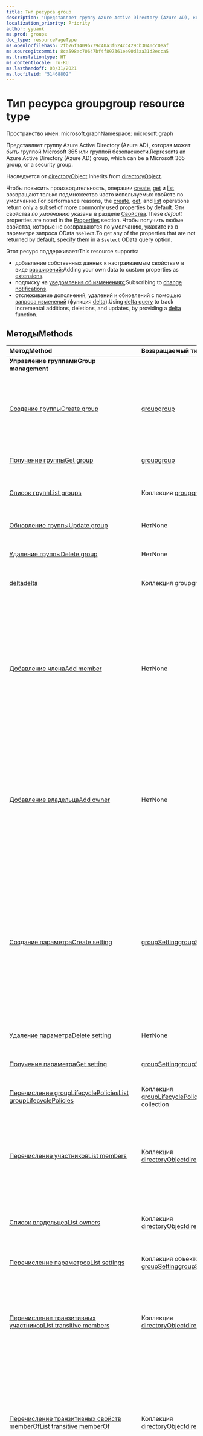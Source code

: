 ```yaml
---
title: Тип ресурса group
description: 'Представляет группу Azure Active Directory (Azure AD), которая может быть группой Microsoft 365 или группой безопасности. '
localization_priority: Priority
author: yyuank
ms.prod: groups
doc_type: resourcePageType
ms.openlocfilehash: 2fb76f1409b779c40a3f624cc429cb3040cc0eaf
ms.sourcegitcommit: 8ca598ac70647bf4f897361ee90d3aa31d2ecca5
ms.translationtype: HT
ms.contentlocale: ru-RU
ms.lasthandoff: 03/31/2021
ms.locfileid: "51468802"
---
```

# <a name="group-resource-type"></a><span data-ttu-id="6933c-103">Тип ресурса group</span><span class="sxs-lookup"><span data-stu-id="6933c-103">group resource type</span></span>

<span data-ttu-id="6933c-104">Пространство имен: microsoft.graph</span><span class="sxs-lookup"><span data-stu-id="6933c-104">Namespace: microsoft.graph</span></span>

<span data-ttu-id="6933c-105">Представляет группу Azure Active Directory (Azure AD), которая может быть группой Microsoft 365 или группой безопасности.</span><span class="sxs-lookup"><span data-stu-id="6933c-105">Represents an Azure Active Directory (Azure AD) group, which can be a Microsoft 365 group, or a security group.</span></span>

<span data-ttu-id="6933c-106">Наследуется от [directoryObject](directoryobject.md).</span><span class="sxs-lookup"><span data-stu-id="6933c-106">Inherits from [directoryObject](directoryobject.md).</span></span>

<span data-ttu-id="6933c-107">Чтобы повысить производительность, операции [create](../api/group-post-groups.md), [get](../api/group-get.md) и [list](../api/group-list.md) возвращают только подмножество часто используемых свойств по умолчанию.</span><span class="sxs-lookup"><span data-stu-id="6933c-107">For performance reasons, the [create](../api/group-post-groups.md), [get](../api/group-get.md), and [list](../api/group-list.md) operations return only a subset of more commonly used properties by default.</span></span> <span data-ttu-id="6933c-108">Эти свойства _по умолчанию_ указаны в разделе [Свойства](#properties).</span><span class="sxs-lookup"><span data-stu-id="6933c-108">These _default_ properties are noted in the [Properties](#properties) section.</span></span> <span data-ttu-id="6933c-109">Чтобы получить любые свойства, которые не возвращаются по умолчанию, укажите их в параметре запроса OData `$select`.</span><span class="sxs-lookup"><span data-stu-id="6933c-109">To get any of the properties that are not returned by default, specify them in a `$select` OData query option.</span></span>

<span data-ttu-id="6933c-110">Этот ресурс поддерживает:</span><span class="sxs-lookup"><span data-stu-id="6933c-110">This resource supports:</span></span>

- <span data-ttu-id="6933c-111">добавление собственных данных к настраиваемым свойствам в виде [расширений](/graph/extensibility-overview);</span><span class="sxs-lookup"><span data-stu-id="6933c-111">Adding your own data to custom properties as [extensions](/graph/extensibility-overview).</span></span>
- <span data-ttu-id="6933c-112">подписку на [уведомления об изменениях](/graph/webhooks);</span><span class="sxs-lookup"><span data-stu-id="6933c-112">Subscribing to [change notifications](/graph/webhooks).</span></span>
- <span data-ttu-id="6933c-113">отслеживание дополнений, удалений и обновлений с помощью [запроса изменений](/graph/delta-query-overview) (функция [delta](../api/user-delta.md)).</span><span class="sxs-lookup"><span data-stu-id="6933c-113">Using [delta query](/graph/delta-query-overview) to track incremental additions, deletions, and updates, by providing a [delta](../api/user-delta.md) function.</span></span>


## <a name="methods"></a><span data-ttu-id="6933c-114">Методы</span><span class="sxs-lookup"><span data-stu-id="6933c-114">Methods</span></span>

| <span data-ttu-id="6933c-115">Метод</span><span class="sxs-lookup"><span data-stu-id="6933c-115">Method</span></span> | <span data-ttu-id="6933c-116">Возвращаемый тип</span><span class="sxs-lookup"><span data-stu-id="6933c-116">Return Type</span></span> | <span data-ttu-id="6933c-117">Описание</span><span class="sxs-lookup"><span data-stu-id="6933c-117">Description</span></span> |
|:------ |:----------- |:----------- |
| <span data-ttu-id="6933c-118">**Управление группами**</span><span class="sxs-lookup"><span data-stu-id="6933c-118">**Group management**</span></span> |||
| [<span data-ttu-id="6933c-119">Создание группы</span><span class="sxs-lookup"><span data-stu-id="6933c-119">Create group</span></span>](../api/group-post-groups.md) | [<span data-ttu-id="6933c-120">group</span><span class="sxs-lookup"><span data-stu-id="6933c-120">group</span></span>](group.md) | <span data-ttu-id="6933c-121">Создание группы.</span><span class="sxs-lookup"><span data-stu-id="6933c-121">Create a new group.</span></span> <span data-ttu-id="6933c-122">Это может быть группа Microsoft 365, группа безопасности или динамическая группа.</span><span class="sxs-lookup"><span data-stu-id="6933c-122">It can be a Microsoft 365 group, dynamic group, or security group.</span></span> |
| [<span data-ttu-id="6933c-123">Получение группы</span><span class="sxs-lookup"><span data-stu-id="6933c-123">Get group</span></span>](../api/group-get.md) | [<span data-ttu-id="6933c-124">group</span><span class="sxs-lookup"><span data-stu-id="6933c-124">group</span></span>](group.md) | <span data-ttu-id="6933c-125">Считывание свойств объекта group.</span><span class="sxs-lookup"><span data-stu-id="6933c-125">Read properties of a group object.</span></span> |
| [<span data-ttu-id="6933c-126">Список групп</span><span class="sxs-lookup"><span data-stu-id="6933c-126">List groups</span></span>](../api/group-list.md) | <span data-ttu-id="6933c-127">Коллекция [group](group.md)</span><span class="sxs-lookup"><span data-stu-id="6933c-127">[group](group.md) collection</span></span> | <span data-ttu-id="6933c-128">Список объектов group и их свойств.</span><span class="sxs-lookup"><span data-stu-id="6933c-128">List group objects and their properties.</span></span> |
| [<span data-ttu-id="6933c-129">Обновление группы</span><span class="sxs-lookup"><span data-stu-id="6933c-129">Update group</span></span>](../api/group-update.md) | <span data-ttu-id="6933c-130">Нет</span><span class="sxs-lookup"><span data-stu-id="6933c-130">None</span></span> | <span data-ttu-id="6933c-131">Обновление свойств объекта group.</span><span class="sxs-lookup"><span data-stu-id="6933c-131">Update the properties of a group object.</span></span> |
| [<span data-ttu-id="6933c-132">Удаление группы</span><span class="sxs-lookup"><span data-stu-id="6933c-132">Delete group</span></span>](../api/group-delete.md) | <span data-ttu-id="6933c-133">Нет</span><span class="sxs-lookup"><span data-stu-id="6933c-133">None</span></span> | <span data-ttu-id="6933c-134">Удаление объекта group.</span><span class="sxs-lookup"><span data-stu-id="6933c-134">Delete group object.</span></span> |
| [<span data-ttu-id="6933c-135">delta</span><span class="sxs-lookup"><span data-stu-id="6933c-135">delta</span></span>](../api/group-delta.md) | <span data-ttu-id="6933c-136">Коллекция group</span><span class="sxs-lookup"><span data-stu-id="6933c-136">group collection</span></span> | <span data-ttu-id="6933c-137">Получение добавочных изменений для групп.</span><span class="sxs-lookup"><span data-stu-id="6933c-137">Get incremental changes for groups.</span></span> |
| [<span data-ttu-id="6933c-138">Добавление члена</span><span class="sxs-lookup"><span data-stu-id="6933c-138">Add member</span></span>](../api/group-post-members.md) | <span data-ttu-id="6933c-139">Нет</span><span class="sxs-lookup"><span data-stu-id="6933c-139">None</span></span> | <span data-ttu-id="6933c-140">Добавление пользователя или группы в данную группу путем помещения в свойство навигации **members** (поддерживается только для групп безопасности, в том числе с включенной поддержкой почты).</span><span class="sxs-lookup"><span data-stu-id="6933c-140">Add a user or group to this group by posting to the **members** navigation property (supported for security groups and mail-enabled security groups only).</span></span> |
| [<span data-ttu-id="6933c-141">Добавление владельца</span><span class="sxs-lookup"><span data-stu-id="6933c-141">Add owner</span></span>](../api/group-post-owners.md) | <span data-ttu-id="6933c-142">Нет</span><span class="sxs-lookup"><span data-stu-id="6933c-142">None</span></span> | <span data-ttu-id="6933c-143">Добавление владельца группы путем помещения в свойство навигации **owners** (поддерживается только для групп безопасности, в том числе с включенной поддержкой почты).</span><span class="sxs-lookup"><span data-stu-id="6933c-143">Add a new owner for the group by posting to the **owners** navigation property (supported for security groups and mail-enabled security groups only).</span></span> |
| [<span data-ttu-id="6933c-144">Создание параметра</span><span class="sxs-lookup"><span data-stu-id="6933c-144">Create setting</span></span>](../api/groupsetting-post-groupsettings.md) | [<span data-ttu-id="6933c-145">groupSetting</span><span class="sxs-lookup"><span data-stu-id="6933c-145">groupSetting</span></span>](groupsetting.md) | <span data-ttu-id="6933c-p103">Создание параметра объекта на базе groupSettingTemplate. POST-запрос должен предоставлять объекты settingValue для всех параметров, определенных в шаблоне. В случае этой операции могут использоваться только шаблоны специально для групп.</span><span class="sxs-lookup"><span data-stu-id="6933c-p103">Create a setting object based on a groupSettingTemplate. The POST request must provide settingValues for all the settings defined in the template. Only groups specific templates may be used for this operation.</span></span> |
| [<span data-ttu-id="6933c-149">Удаление параметра</span><span class="sxs-lookup"><span data-stu-id="6933c-149">Delete setting</span></span>](../api/groupsetting-delete.md) | <span data-ttu-id="6933c-150">Нет</span><span class="sxs-lookup"><span data-stu-id="6933c-150">None</span></span> | <span data-ttu-id="6933c-151">Удаление объекта setting.</span><span class="sxs-lookup"><span data-stu-id="6933c-151">Delete a setting object.</span></span> |
| [<span data-ttu-id="6933c-152">Получение параметра</span><span class="sxs-lookup"><span data-stu-id="6933c-152">Get setting</span></span>](../api/groupsetting-get.md) | [<span data-ttu-id="6933c-153">groupSetting</span><span class="sxs-lookup"><span data-stu-id="6933c-153">groupSetting</span></span>](groupsetting.md) | <span data-ttu-id="6933c-154">Считывание свойств определенного объекта setting.</span><span class="sxs-lookup"><span data-stu-id="6933c-154">Read properties of a specific setting object.</span></span> |
| [<span data-ttu-id="6933c-155">Перечисление groupLifecyclePolicies</span><span class="sxs-lookup"><span data-stu-id="6933c-155">List groupLifecyclePolicies</span></span>](../api/group-list-grouplifecyclepolicies.md)  | <span data-ttu-id="6933c-156">Коллекция [groupLifecyclePolicy](grouplifecyclepolicy.md)</span><span class="sxs-lookup"><span data-stu-id="6933c-156">[groupLifecyclePolicy](grouplifecyclepolicy.md) collection</span></span> | <span data-ttu-id="6933c-157">Перечисление политик жизненного цикла для групп.</span><span class="sxs-lookup"><span data-stu-id="6933c-157">List group lifecycle policies.</span></span> |
| [<span data-ttu-id="6933c-158">Перечисление участников</span><span class="sxs-lookup"><span data-stu-id="6933c-158">List members</span></span>](../api/group-list-members.md) | <span data-ttu-id="6933c-159">Коллекция [directoryObject](directoryobject.md)</span><span class="sxs-lookup"><span data-stu-id="6933c-159">[directoryObject](directoryobject.md) collection</span></span> | <span data-ttu-id="6933c-160">Получение пользователей и групп, являющихся непосредственными участниками этой группы, из свойства навигации **members**.</span><span class="sxs-lookup"><span data-stu-id="6933c-160">Get the users and groups that are direct members of this group from the **members** navigation property.</span></span> |
| [<span data-ttu-id="6933c-161">Список владельцев</span><span class="sxs-lookup"><span data-stu-id="6933c-161">List owners</span></span>](../api/group-list-owners.md) | <span data-ttu-id="6933c-162">Коллекция [directoryObject](directoryobject.md)</span><span class="sxs-lookup"><span data-stu-id="6933c-162">[directoryObject](directoryobject.md) collection</span></span> | <span data-ttu-id="6933c-163">Получение владельцев группы из свойства навигации **owners**.</span><span class="sxs-lookup"><span data-stu-id="6933c-163">Get the owners of the group from the **owners** navigation property.</span></span> |
| [<span data-ttu-id="6933c-164">Перечисление параметров</span><span class="sxs-lookup"><span data-stu-id="6933c-164">List settings</span></span>](../api/groupsetting-list.md) | <span data-ttu-id="6933c-165">Коллекция объектов [groupSetting](groupsetting.md)</span><span class="sxs-lookup"><span data-stu-id="6933c-165">[groupSetting](groupsetting.md) collection</span></span> | <span data-ttu-id="6933c-166">Перечисление свойств всех объектов setting.</span><span class="sxs-lookup"><span data-stu-id="6933c-166">List properties of all setting objects.</span></span> |
| [<span data-ttu-id="6933c-167">Перечисление транзитивных участников</span><span class="sxs-lookup"><span data-stu-id="6933c-167">List transitive members</span></span>](../api/group-list-transitivemembers.md) | <span data-ttu-id="6933c-168">Коллекция [directoryObject](directoryobject.md)</span><span class="sxs-lookup"><span data-stu-id="6933c-168">[directoryObject](directoryobject.md) collection</span></span> | <span data-ttu-id="6933c-169">Получение пользователей, групп и устройств, являющихся участниками, включая вложенных участников этой группы.</span><span class="sxs-lookup"><span data-stu-id="6933c-169">Get the users, groups and devices that are members, including nested members of this group.</span></span> |
| [<span data-ttu-id="6933c-170">Перечисление транзитивных свойств memberOf</span><span class="sxs-lookup"><span data-stu-id="6933c-170">List transitive memberOf</span></span>](../api/group-list-transitivememberof.md) | <span data-ttu-id="6933c-171">Коллекция [directoryObject](directoryobject.md)</span><span class="sxs-lookup"><span data-stu-id="6933c-171">[directoryObject](directoryobject.md) collection</span></span> | <span data-ttu-id="6933c-172">Перечисление групп, в которых состоит эта группа.</span><span class="sxs-lookup"><span data-stu-id="6933c-172">List the groups that this group is a member of.</span></span> <span data-ttu-id="6933c-173">Эта операция является транзитивной и включает группы, в которых эта группа является вложенным элементом.</span><span class="sxs-lookup"><span data-stu-id="6933c-173">This operation is transitive and includes the groups that this group is a nested member of.</span></span> |
| [<span data-ttu-id="6933c-174">Удаление участника</span><span class="sxs-lookup"><span data-stu-id="6933c-174">Remove member</span></span>](../api/group-delete-members.md) | <span data-ttu-id="6933c-175">Нет</span><span class="sxs-lookup"><span data-stu-id="6933c-175">None</span></span> | <span data-ttu-id="6933c-p105">Удаление участника из группы Microsoft 365 или группы безопасности (в том числе с включенной поддержкой почты) с помощью свойства навигации **members**. Вы можете удалять пользователей или другие группы.</span><span class="sxs-lookup"><span data-stu-id="6933c-p105">Remove a member from a Microsoft 365 group, a security group or a mail-enabled security group through the **members** navigation property. You can remove users or other groups.</span></span> |
| [<span data-ttu-id="6933c-178">Удаление владельца</span><span class="sxs-lookup"><span data-stu-id="6933c-178">Remove owner</span></span>](../api/group-delete-owners.md) | <span data-ttu-id="6933c-179">Нет</span><span class="sxs-lookup"><span data-stu-id="6933c-179">None</span></span> | <span data-ttu-id="6933c-180">Удаление владельца из группы Microsoft 365 или группы безопасности (в том числе с включенной поддержкой почты) с помощью свойства навигации **owners**.</span><span class="sxs-lookup"><span data-stu-id="6933c-180">Remove an owner from a Microsoft 365 group, a security group or a mail-enabled security group through the **owners** navigation property.</span></span> |
| [<span data-ttu-id="6933c-181">Обновление параметра</span><span class="sxs-lookup"><span data-stu-id="6933c-181">Update setting</span></span>](../api/groupsetting-update.md) | [<span data-ttu-id="6933c-182">groupSetting</span><span class="sxs-lookup"><span data-stu-id="6933c-182">groupSetting</span></span>](groupsetting.md) | <span data-ttu-id="6933c-183">Обновление объекта setting.</span><span class="sxs-lookup"><span data-stu-id="6933c-183">Update a setting object.</span></span> |
| [<span data-ttu-id="6933c-184">assignLicense</span><span class="sxs-lookup"><span data-stu-id="6933c-184">assignLicense</span></span>](../api/group-assignlicense.md) | [<span data-ttu-id="6933c-185">group</span><span class="sxs-lookup"><span data-stu-id="6933c-185">group</span></span>](group.md) | <span data-ttu-id="6933c-186">Добавление или удаление подписок группы.</span><span class="sxs-lookup"><span data-stu-id="6933c-186">Add or remove subscriptions for the group.</span></span> <span data-ttu-id="6933c-187">Вы также можете включать и отключать отдельные планы, связанные с подпиской.</span><span class="sxs-lookup"><span data-stu-id="6933c-187">You can also enable and disable specific plans associated with a subscription.</span></span> |
| [<span data-ttu-id="6933c-188">checkMemberGroups</span><span class="sxs-lookup"><span data-stu-id="6933c-188">checkMemberGroups</span></span>](../api/group-checkmembergroups.md) | <span data-ttu-id="6933c-189">Коллекция String</span><span class="sxs-lookup"><span data-stu-id="6933c-189">String collection</span></span> | <span data-ttu-id="6933c-p107">Проверка данной группы на членство в списке групп. Это транзитивная функция.</span><span class="sxs-lookup"><span data-stu-id="6933c-p107">Check this group for membership in a list of groups. The function is transitive.</span></span> |
| [<span data-ttu-id="6933c-192">checkMemberObjects</span><span class="sxs-lookup"><span data-stu-id="6933c-192">checkMemberObjects</span></span>](../api/group-checkmemberobjects.md) | <span data-ttu-id="6933c-193">Коллекция String</span><span class="sxs-lookup"><span data-stu-id="6933c-193">String collection</span></span> | <span data-ttu-id="6933c-194">Проверка участия в списке группы, роли каталога или объектах административных единиц.</span><span class="sxs-lookup"><span data-stu-id="6933c-194">Check for membership in a list of group, directory role, or administrative unit objects.</span></span> <span data-ttu-id="6933c-195">Это транзитивная функция.</span><span class="sxs-lookup"><span data-stu-id="6933c-195">The function is transitive.</span></span> |
| [<span data-ttu-id="6933c-196">getMemberGroups</span><span class="sxs-lookup"><span data-stu-id="6933c-196">getMemberGroups</span></span>](../api/group-getmembergroups.md) | <span data-ttu-id="6933c-197">Коллекция String</span><span class="sxs-lookup"><span data-stu-id="6933c-197">String collection</span></span> | <span data-ttu-id="6933c-p109">Возврат всех групп, в которых состоит эта группа. Это транзитивная функция.</span><span class="sxs-lookup"><span data-stu-id="6933c-p109">Return all the groups that the group is a member of. The function is transitive.</span></span> |
| [<span data-ttu-id="6933c-200">getMemberObjects</span><span class="sxs-lookup"><span data-stu-id="6933c-200">getMemberObjects</span></span>](../api/group-getmemberobjects.md) | <span data-ttu-id="6933c-201">Коллекция String</span><span class="sxs-lookup"><span data-stu-id="6933c-201">String collection</span></span> | <span data-ttu-id="6933c-p110">Возврат всех групп, в которых состоит эта группа. Это транзитивная функция.</span><span class="sxs-lookup"><span data-stu-id="6933c-p110">Return all of the groups that the group is a member of. The function is transitive.</span></span> |
| [<span data-ttu-id="6933c-204">renew</span><span class="sxs-lookup"><span data-stu-id="6933c-204">renew</span></span>](../api/group-renew.md) | <span data-ttu-id="6933c-205">Boolean</span><span class="sxs-lookup"><span data-stu-id="6933c-205">Boolean</span></span> | <span data-ttu-id="6933c-206">Обновляет срок действия группы.</span><span class="sxs-lookup"><span data-stu-id="6933c-206">Renews a group's expiration.</span></span> <span data-ttu-id="6933c-207">Когда группа обновляется, срок ее действия продляется на количество дней, определенное политикой.</span><span class="sxs-lookup"><span data-stu-id="6933c-207">When a group is renewed, the group expiration is extended by the number of days defined in the policy.</span></span> |
| [<span data-ttu-id="6933c-208">validateProperties</span><span class="sxs-lookup"><span data-stu-id="6933c-208">validateProperties</span></span>](../api/group-validateproperties.md) | <span data-ttu-id="6933c-209">JSON</span><span class="sxs-lookup"><span data-stu-id="6933c-209">JSON</span></span> | <span data-ttu-id="6933c-210">Проверка соответствия отображаемого имени или почтового псевдонима группы Microsoft 365 политикам именования.</span><span class="sxs-lookup"><span data-stu-id="6933c-210">Validate that a Microsoft 365 group's display name or mail nickname complies with naming policies.</span></span> |
| <span data-ttu-id="6933c-211">**Назначение ролей приложений**</span><span class="sxs-lookup"><span data-stu-id="6933c-211">**App role assignments**</span></span> |||
| [<span data-ttu-id="6933c-212">Перечисление appRoleAssignments</span><span class="sxs-lookup"><span data-stu-id="6933c-212">List appRoleAssignments</span></span>](../api/group-list-approleassignments.md) | <span data-ttu-id="6933c-213">Коллекция [appRoleAssignment](approleassignment.md)</span><span class="sxs-lookup"><span data-stu-id="6933c-213">[appRoleAssignment](approleassignment.md) collection</span></span> | <span data-ttu-id="6933c-214">Получение приложений и ролей приложений, назначенных группе.</span><span class="sxs-lookup"><span data-stu-id="6933c-214">Get the apps and app roles which this group has been assigned.</span></span> |
| [<span data-ttu-id="6933c-215">Добавление объекта appRoleAssignment</span><span class="sxs-lookup"><span data-stu-id="6933c-215">Add appRoleAssignment</span></span>](../api/group-post-approleassignments.md) | [<span data-ttu-id="6933c-216">appRoleAssignment</span><span class="sxs-lookup"><span data-stu-id="6933c-216">appRoleAssignment</span></span>](approleassignment.md) | <span data-ttu-id="6933c-217">Назначение роли приложения группе.</span><span class="sxs-lookup"><span data-stu-id="6933c-217">Assign an app role to this group.</span></span> |
| [<span data-ttu-id="6933c-218">Удаление объекта appRoleAssignment</span><span class="sxs-lookup"><span data-stu-id="6933c-218">Remove appRoleAssignment</span></span>](../api/group-delete-approleassignments.md) | <span data-ttu-id="6933c-219">Нет.</span><span class="sxs-lookup"><span data-stu-id="6933c-219">None.</span></span> | <span data-ttu-id="6933c-220">Удаление назначения роли приложения из группы.</span><span class="sxs-lookup"><span data-stu-id="6933c-220">Remove an app role assignment from this group.</span></span> |
| <span data-ttu-id="6933c-221">**Calendar**</span><span class="sxs-lookup"><span data-stu-id="6933c-221">**Calendar**</span></span> |||
| [<span data-ttu-id="6933c-222">Создание события</span><span class="sxs-lookup"><span data-stu-id="6933c-222">Create event</span></span>](../api/group-post-events.md) | [<span data-ttu-id="6933c-223">event</span><span class="sxs-lookup"><span data-stu-id="6933c-223">event</span></span>](event.md) | <span data-ttu-id="6933c-224">Создание объекта event путем публикации в коллекции объектов event.</span><span class="sxs-lookup"><span data-stu-id="6933c-224">Create a new event by posting to the events collection.</span></span> |
| [<span data-ttu-id="6933c-225">Получение события</span><span class="sxs-lookup"><span data-stu-id="6933c-225">Get event</span></span>](../api/group-get-event.md) | [<span data-ttu-id="6933c-226">event</span><span class="sxs-lookup"><span data-stu-id="6933c-226">event</span></span>](event.md) | <span data-ttu-id="6933c-227">Считывание свойств объекта event.</span><span class="sxs-lookup"><span data-stu-id="6933c-227">Read properties of an event object.</span></span> |
| [<span data-ttu-id="6933c-228">Перечисление событий</span><span class="sxs-lookup"><span data-stu-id="6933c-228">List events</span></span>](../api/group-list-events.md) | <span data-ttu-id="6933c-229">Коллекция [event](event.md)</span><span class="sxs-lookup"><span data-stu-id="6933c-229">[event](event.md) collection</span></span> | <span data-ttu-id="6933c-230">Получение коллекции объектов event.</span><span class="sxs-lookup"><span data-stu-id="6933c-230">Get an event object collection.</span></span> |
| [<span data-ttu-id="6933c-231">Обновление события</span><span class="sxs-lookup"><span data-stu-id="6933c-231">Update event</span></span>](../api/group-update-event.md) | <span data-ttu-id="6933c-232">Нет</span><span class="sxs-lookup"><span data-stu-id="6933c-232">None</span></span> | <span data-ttu-id="6933c-233">Обновление свойств объекта event.</span><span class="sxs-lookup"><span data-stu-id="6933c-233">Update the properties of an event object.</span></span> |
| [<span data-ttu-id="6933c-234">Удаление события</span><span class="sxs-lookup"><span data-stu-id="6933c-234">Delete event</span></span>](../api/group-delete-event.md) | <span data-ttu-id="6933c-235">Нет</span><span class="sxs-lookup"><span data-stu-id="6933c-235">None</span></span> | <span data-ttu-id="6933c-236">Удаление объекта event.</span><span class="sxs-lookup"><span data-stu-id="6933c-236">Delete event object.</span></span> |
| [<span data-ttu-id="6933c-237">Список calendarView</span><span class="sxs-lookup"><span data-stu-id="6933c-237">List calendarView</span></span>](../api/group-list-calendarview.md) | <span data-ttu-id="6933c-238">Коллекция [event](event.md)</span><span class="sxs-lookup"><span data-stu-id="6933c-238">[event](event.md) collection</span></span> | <span data-ttu-id="6933c-239">Получение коллекции событий за указанный интервал времени.</span><span class="sxs-lookup"><span data-stu-id="6933c-239">Get a collection of events in a specified time window.</span></span>|
| <span data-ttu-id="6933c-240">**Беседы**</span><span class="sxs-lookup"><span data-stu-id="6933c-240">**Conversations**</span></span> |||
| [<span data-ttu-id="6933c-241">Создание беседы</span><span class="sxs-lookup"><span data-stu-id="6933c-241">Create conversation</span></span>](../api/group-post-conversations.md) | [<span data-ttu-id="6933c-242">conversation</span><span class="sxs-lookup"><span data-stu-id="6933c-242">conversation</span></span>](conversation.md) | <span data-ttu-id="6933c-243">Создание беседы путем публикации в коллекции объектов conversation.</span><span class="sxs-lookup"><span data-stu-id="6933c-243">Create a new conversation by posting to the conversations collection.</span></span> |
| [<span data-ttu-id="6933c-244">Получение беседы</span><span class="sxs-lookup"><span data-stu-id="6933c-244">Get conversation</span></span>](../api/group-get-conversation.md) | [<span data-ttu-id="6933c-245">conversation</span><span class="sxs-lookup"><span data-stu-id="6933c-245">conversation</span></span>](conversation.md) | <span data-ttu-id="6933c-246">Считывание свойств объекта conversation.</span><span class="sxs-lookup"><span data-stu-id="6933c-246">Read properties of a conversation object.</span></span> |
| [<span data-ttu-id="6933c-247">Перечисление бесед</span><span class="sxs-lookup"><span data-stu-id="6933c-247">List conversations</span></span>](../api/group-list-conversations.md) | <span data-ttu-id="6933c-248">Коллекция [conversation](conversation.md)</span><span class="sxs-lookup"><span data-stu-id="6933c-248">[conversation](conversation.md) collection</span></span> | <span data-ttu-id="6933c-249">Получение коллекции объектов conversation.</span><span class="sxs-lookup"><span data-stu-id="6933c-249">Get a conversation object collection.</span></span> |
| [<span data-ttu-id="6933c-250">Удаление беседы</span><span class="sxs-lookup"><span data-stu-id="6933c-250">Delete conversation</span></span>](../api/group-delete-conversation.md) | <span data-ttu-id="6933c-251">Нет</span><span class="sxs-lookup"><span data-stu-id="6933c-251">None</span></span> | <span data-ttu-id="6933c-252">Удаление объекта conversation.</span><span class="sxs-lookup"><span data-stu-id="6933c-252">Delete conversation object.</span></span> |
| [<span data-ttu-id="6933c-253">Создание цепочки</span><span class="sxs-lookup"><span data-stu-id="6933c-253">Create thread</span></span>](../api/group-post-threads.md) | [<span data-ttu-id="6933c-254">conversationThread</span><span class="sxs-lookup"><span data-stu-id="6933c-254">conversationThread</span></span>](conversationthread.md) | <span data-ttu-id="6933c-255">Создание цепочки беседы.</span><span class="sxs-lookup"><span data-stu-id="6933c-255">Create a new conversation thread.</span></span> |
| [<span data-ttu-id="6933c-256">Получение цепочки</span><span class="sxs-lookup"><span data-stu-id="6933c-256">Get thread</span></span>](../api/group-get-thread.md) | [<span data-ttu-id="6933c-257">conversationThread</span><span class="sxs-lookup"><span data-stu-id="6933c-257">conversationThread</span></span>](conversationthread.md) | <span data-ttu-id="6933c-258">Считывание свойств объекта thread.</span><span class="sxs-lookup"><span data-stu-id="6933c-258">Read properties of a thread object.</span></span> |
| [<span data-ttu-id="6933c-259">Перечисление цепочек</span><span class="sxs-lookup"><span data-stu-id="6933c-259">List threads</span></span>](../api/group-list-threads.md) | <span data-ttu-id="6933c-260">Коллекция [conversationThread](conversationthread.md)</span><span class="sxs-lookup"><span data-stu-id="6933c-260">[conversationThread](conversationthread.md) collection</span></span> | <span data-ttu-id="6933c-261">Получение всех цепочек группы.</span><span class="sxs-lookup"><span data-stu-id="6933c-261">Get all the threads of a group.</span></span> |
| [<span data-ttu-id="6933c-262">Обновление цепочки</span><span class="sxs-lookup"><span data-stu-id="6933c-262">Update thread</span></span>](../api/group-update-thread.md) | <span data-ttu-id="6933c-263">Нет</span><span class="sxs-lookup"><span data-stu-id="6933c-263">None</span></span> | <span data-ttu-id="6933c-264">Обновление свойств объекта thread.</span><span class="sxs-lookup"><span data-stu-id="6933c-264">Update properties of a thread object.</span></span> |
| [<span data-ttu-id="6933c-265">Удаление цепочки</span><span class="sxs-lookup"><span data-stu-id="6933c-265">Delete thread</span></span>](../api/group-delete-thread.md) | <span data-ttu-id="6933c-266">Нет</span><span class="sxs-lookup"><span data-stu-id="6933c-266">None</span></span> | <span data-ttu-id="6933c-267">Удаление объекта thread.</span><span class="sxs-lookup"><span data-stu-id="6933c-267">Delete thread object.</span></span> |
| [<span data-ttu-id="6933c-268">Вывод acceptedSenders</span><span class="sxs-lookup"><span data-stu-id="6933c-268">List acceptedSenders</span></span>](../api/group-list-acceptedsenders.md) | <span data-ttu-id="6933c-269">Коллекция [directoryObject](directoryobject.md)</span><span class="sxs-lookup"><span data-stu-id="6933c-269">[directoryObject](directoryobject.md) collection</span></span> | <span data-ttu-id="6933c-270">Получение списка пользователей или групп, включенных в список утвержденных отправителей для этой группы.</span><span class="sxs-lookup"><span data-stu-id="6933c-270">Get a list of users or groups that are in the accepted-senders list for this group.</span></span> |
| [<span data-ttu-id="6933c-271">Добавление acceptedSender</span><span class="sxs-lookup"><span data-stu-id="6933c-271">Add acceptedSender</span></span>](../api/group-post-acceptedsenders.md) | [<span data-ttu-id="6933c-272">directoryObject</span><span class="sxs-lookup"><span data-stu-id="6933c-272">directoryObject</span></span>](directoryobject.md) | <span data-ttu-id="6933c-273">Добавление User или Group в коллекцию acceptedSenders.</span><span class="sxs-lookup"><span data-stu-id="6933c-273">Add a User or Group to the acceptSenders collection.</span></span> |
| [<span data-ttu-id="6933c-274">Удаление acceptedSender</span><span class="sxs-lookup"><span data-stu-id="6933c-274">Remove acceptedSender</span></span>](../api/group-delete-acceptedsenders.md) | [<span data-ttu-id="6933c-275">directoryObject</span><span class="sxs-lookup"><span data-stu-id="6933c-275">directoryObject</span></span>](directoryobject.md) | <span data-ttu-id="6933c-276">Удаление User или Group из коллекции acceptedSenders.</span><span class="sxs-lookup"><span data-stu-id="6933c-276">Remove a User or Group from the acceptedSenders collection.</span></span> |
| [<span data-ttu-id="6933c-277">Список rejectedSenders</span><span class="sxs-lookup"><span data-stu-id="6933c-277">List rejectedSenders</span></span>](../api/group-list-rejectedsenders.md) | <span data-ttu-id="6933c-278">Коллекция [directoryObject](directoryobject.md)</span><span class="sxs-lookup"><span data-stu-id="6933c-278">[directoryObject](directoryobject.md) collection</span></span> | <span data-ttu-id="6933c-279">Получение списка пользователей или групп, включенных в список запрещенных отправителей для этой группы.</span><span class="sxs-lookup"><span data-stu-id="6933c-279">Get a list of users or groups that are in the rejected-senders list for this group.</span></span> |
| [<span data-ttu-id="6933c-280">Добавление rejectedSender</span><span class="sxs-lookup"><span data-stu-id="6933c-280">Add rejectedSender</span></span>](../api/group-post-rejectedsenders.md)  | [<span data-ttu-id="6933c-281">directoryObject</span><span class="sxs-lookup"><span data-stu-id="6933c-281">directoryObject</span></span>](directoryobject.md) | <span data-ttu-id="6933c-282">Добавление User или Group в коллекцию rejectedSenders.</span><span class="sxs-lookup"><span data-stu-id="6933c-282">Add a new User or Group to the rejectedSenders collection.</span></span> |
| [<span data-ttu-id="6933c-283">Удаление rejectedSender</span><span class="sxs-lookup"><span data-stu-id="6933c-283">Remove rejectedSender</span></span>](../api/group-delete-rejectedsenders.md) | [<span data-ttu-id="6933c-284">directoryObject</span><span class="sxs-lookup"><span data-stu-id="6933c-284">directoryObject</span></span>](directoryobject.md) | <span data-ttu-id="6933c-285">Удаление нового объекта User или Group из коллекции объектов rejectedSender.</span><span class="sxs-lookup"><span data-stu-id="6933c-285">Remove new User or Group from the rejectedSenders collection.</span></span> |
| [<span data-ttu-id="6933c-286">Создание параметра</span><span class="sxs-lookup"><span data-stu-id="6933c-286">Create setting</span></span>](../api/groupsetting-post-groupsettings.md) | [<span data-ttu-id="6933c-287">groupSetting</span><span class="sxs-lookup"><span data-stu-id="6933c-287">groupSetting</span></span>](groupsetting.md) | <span data-ttu-id="6933c-p112">Создание параметра объекта на базе groupSettingTemplate. POST-запрос должен предоставлять объекты settingValue для всех параметров, определенных в шаблоне. В случае этой операции могут использоваться только шаблоны специально для групп.</span><span class="sxs-lookup"><span data-stu-id="6933c-p112">Create a setting object based on a groupSettingTemplate. The POST request must provide settingValues for all the settings defined in the template. Only groups specific templates may be used for this operation.</span></span> |
| [<span data-ttu-id="6933c-291">Получение параметра</span><span class="sxs-lookup"><span data-stu-id="6933c-291">Get setting</span></span>](../api/groupsetting-get.md) | [<span data-ttu-id="6933c-292">groupSetting</span><span class="sxs-lookup"><span data-stu-id="6933c-292">groupSetting</span></span>](groupsetting.md) | <span data-ttu-id="6933c-293">Считывание свойств определенного объекта setting.</span><span class="sxs-lookup"><span data-stu-id="6933c-293">Read properties of a specific setting object.</span></span> |
| [<span data-ttu-id="6933c-294">Перечисление параметров</span><span class="sxs-lookup"><span data-stu-id="6933c-294">List settings</span></span>](../api/groupsetting-list.md) | <span data-ttu-id="6933c-295">Коллекция объектов [groupSetting](groupsetting.md)</span><span class="sxs-lookup"><span data-stu-id="6933c-295">[groupSetting](groupsetting.md) collection</span></span> | <span data-ttu-id="6933c-296">Перечисление свойств всех объектов setting.</span><span class="sxs-lookup"><span data-stu-id="6933c-296">List properties of all setting objects.</span></span> |
| [<span data-ttu-id="6933c-297">Обновление параметра</span><span class="sxs-lookup"><span data-stu-id="6933c-297">Update setting</span></span>](../api/groupsetting-update.md) | <span data-ttu-id="6933c-298">Нет</span><span class="sxs-lookup"><span data-stu-id="6933c-298">None</span></span> | <span data-ttu-id="6933c-299">Обновление объекта параметра.</span><span class="sxs-lookup"><span data-stu-id="6933c-299">Update a setting object.</span></span> |
| [<span data-ttu-id="6933c-300">Удаление параметра</span><span class="sxs-lookup"><span data-stu-id="6933c-300">Delete setting</span></span>](../api/groupsetting-delete.md) | <span data-ttu-id="6933c-301">Нет</span><span class="sxs-lookup"><span data-stu-id="6933c-301">None</span></span> | <span data-ttu-id="6933c-302">Удаление объекта параметра.</span><span class="sxs-lookup"><span data-stu-id="6933c-302">Delete a setting object.</span></span> |
| [<span data-ttu-id="6933c-303">Получение шаблона параметров</span><span class="sxs-lookup"><span data-stu-id="6933c-303">Get setting template</span></span>](../api/groupsettingtemplate-get.md) | <span data-ttu-id="6933c-304">Нет</span><span class="sxs-lookup"><span data-stu-id="6933c-304">None</span></span> | <span data-ttu-id="6933c-305">Чтение свойств шаблона параметров.</span><span class="sxs-lookup"><span data-stu-id="6933c-305">Read properties of a setting template.</span></span> |
| [<span data-ttu-id="6933c-306">Перечисление шаблонов параметров</span><span class="sxs-lookup"><span data-stu-id="6933c-306">List setting template</span></span>](../api/groupsettingtemplate-list.md) | <span data-ttu-id="6933c-307">Нет</span><span class="sxs-lookup"><span data-stu-id="6933c-307">None</span></span> | <span data-ttu-id="6933c-308">Перечисление свойств всех шаблонов параметров.</span><span class="sxs-lookup"><span data-stu-id="6933c-308">List properties of all setting templates.</span></span> |
| <span data-ttu-id="6933c-309">**Открытые расширения**</span><span class="sxs-lookup"><span data-stu-id="6933c-309">**Open extensions**</span></span> |||
| [<span data-ttu-id="6933c-310">Создание открытого расширения</span><span class="sxs-lookup"><span data-stu-id="6933c-310">Create open extension</span></span>](../api/opentypeextension-post-opentypeextension.md) | [<span data-ttu-id="6933c-311">openTypeExtension</span><span class="sxs-lookup"><span data-stu-id="6933c-311">openTypeExtension</span></span>](opentypeextension.md) | <span data-ttu-id="6933c-312">Создание открытого расширения и добавление настраиваемых свойств в новый или существующий ресурс.</span><span class="sxs-lookup"><span data-stu-id="6933c-312">Create an open extension and add custom properties to a new or existing resource.</span></span> |
| [<span data-ttu-id="6933c-313">Получение открытого расширения</span><span class="sxs-lookup"><span data-stu-id="6933c-313">Get open extension</span></span>](../api/opentypeextension-get.md) | <span data-ttu-id="6933c-314">Коллекция объектов [openTypeExtension](opentypeextension.md)</span><span class="sxs-lookup"><span data-stu-id="6933c-314">[openTypeExtension](opentypeextension.md) collection</span></span> | <span data-ttu-id="6933c-315">Получение открытого расширения, определяемого именем расширения.</span><span class="sxs-lookup"><span data-stu-id="6933c-315">Get an open extension identified by the extension name.</span></span> |
| <span data-ttu-id="6933c-316">**Расширения схемы**</span><span class="sxs-lookup"><span data-stu-id="6933c-316">**Schema extensions**</span></span> |||
| [<span data-ttu-id="6933c-317">Добавление значений расширений для схемы</span><span class="sxs-lookup"><span data-stu-id="6933c-317">Add schema extension values</span></span>](/graph/extensibility-schema-groups) | <span data-ttu-id="6933c-318">Нет</span><span class="sxs-lookup"><span data-stu-id="6933c-318">None</span></span> | <span data-ttu-id="6933c-319">Создание определения расширения схемы и его дальнейшее использование для добавления в ресурс введенных пользовательских данных.</span><span class="sxs-lookup"><span data-stu-id="6933c-319">Create a schema extension definition and then use it to add custom typed data to a resource.</span></span> |
| <span data-ttu-id="6933c-320">**Другие ресурсы групп**</span><span class="sxs-lookup"><span data-stu-id="6933c-320">**Other group resources**</span></span> |||
| [<span data-ttu-id="6933c-321">Перечисление фотографий</span><span class="sxs-lookup"><span data-stu-id="6933c-321">List photos</span></span>](../api/group-list-photos.md) | <span data-ttu-id="6933c-322">Коллекция объектов [profilePhoto](photo.md)</span><span class="sxs-lookup"><span data-stu-id="6933c-322">[profilePhoto](photo.md) collection</span></span> | <span data-ttu-id="6933c-323">Получение коллекции фотографий профиля для группы.</span><span class="sxs-lookup"><span data-stu-id="6933c-323">Get a collection of profile photos for the group.</span></span> |
| [<span data-ttu-id="6933c-324">Перечисление планов</span><span class="sxs-lookup"><span data-stu-id="6933c-324">List plannerPlans</span></span>](../api/plannergroup-list-plans.md) | <span data-ttu-id="6933c-325">Коллекция объектов [plannerPlan](plannerplan.md)</span><span class="sxs-lookup"><span data-stu-id="6933c-325">[plannerPlan](plannerplan.md) collection</span></span> | <span data-ttu-id="6933c-326">Получение планов, принадлежащих группе.</span><span class="sxs-lookup"><span data-stu-id="6933c-326">Get Planner plans owned by the group.</span></span> |
| <span data-ttu-id="6933c-327">**Параметры пользователя**</span><span class="sxs-lookup"><span data-stu-id="6933c-327">**User settings**</span></span> |||
| [<span data-ttu-id="6933c-328">addFavorite</span><span class="sxs-lookup"><span data-stu-id="6933c-328">addFavorite</span></span>](../api/group-addfavorite.md) | <span data-ttu-id="6933c-329">Нет</span><span class="sxs-lookup"><span data-stu-id="6933c-329">None</span></span> | <span data-ttu-id="6933c-330">Добавление группы в список избранных групп вошедшего пользователя.</span><span class="sxs-lookup"><span data-stu-id="6933c-330">Add the group to the list of the signed-in user's favorite groups.</span></span> <span data-ttu-id="6933c-331">Поддерживается только для групп Microsoft 365.</span><span class="sxs-lookup"><span data-stu-id="6933c-331">Supported for only Microsoft 365 groups.</span></span> |
| [<span data-ttu-id="6933c-332">removeFavorite</span><span class="sxs-lookup"><span data-stu-id="6933c-332">removeFavorite</span></span>](../api/group-removefavorite.md) | <span data-ttu-id="6933c-333">Нет</span><span class="sxs-lookup"><span data-stu-id="6933c-333">None</span></span> | <span data-ttu-id="6933c-334">Удаление группы из списка избранных групп вошедшего пользователя.</span><span class="sxs-lookup"><span data-stu-id="6933c-334">Remove the group from the list of the signed-in user's favorite groups.</span></span> <span data-ttu-id="6933c-335">Поддерживается только для групп Microsoft 365.</span><span class="sxs-lookup"><span data-stu-id="6933c-335">Supported for only Microsoft 365 groups.</span></span> |
| [<span data-ttu-id="6933c-336">Перечисление memberOf</span><span class="sxs-lookup"><span data-stu-id="6933c-336">List memberOf</span></span>](../api/group-list-memberof.md) | <span data-ttu-id="6933c-337">Коллекция [directoryObject](directoryobject.md)</span><span class="sxs-lookup"><span data-stu-id="6933c-337">[directoryObject](directoryobject.md) collection</span></span> | <span data-ttu-id="6933c-338">Получение групп и административных единиц, непосредственным участником которых является пользователь, из свойства навигации **memberOf**.</span><span class="sxs-lookup"><span data-stu-id="6933c-338">Get the groups and administrative units that this user is a direct member of, from the **memberOf** navigation property.</span></span> |
| [<span data-ttu-id="6933c-339">subscribeByMail</span><span class="sxs-lookup"><span data-stu-id="6933c-339">subscribeByMail</span></span>](../api/group-subscribebymail.md) | <span data-ttu-id="6933c-340">Нет</span><span class="sxs-lookup"><span data-stu-id="6933c-340">None</span></span> | <span data-ttu-id="6933c-341">Задает для свойства isSubscribedByMail значение `true`.</span><span class="sxs-lookup"><span data-stu-id="6933c-341">Set the isSubscribedByMail property to `true`.</span></span> <span data-ttu-id="6933c-342">Позволяет вошедшему пользователю получать беседы по электронной почте.</span><span class="sxs-lookup"><span data-stu-id="6933c-342">Enabling the signed-in user to receive email conversations.</span></span> <span data-ttu-id="6933c-343">Поддерживается только для групп Microsoft 365.</span><span class="sxs-lookup"><span data-stu-id="6933c-343">Supported for only Microsoft 365 groups.</span></span> |
| [<span data-ttu-id="6933c-344">unsubscribeByMail</span><span class="sxs-lookup"><span data-stu-id="6933c-344">unsubscribeByMail</span></span>](../api/group-unsubscribebymail.md) | <span data-ttu-id="6933c-345">Нет</span><span class="sxs-lookup"><span data-stu-id="6933c-345">None</span></span> | <span data-ttu-id="6933c-346">Задает для свойства isSubscribedByMail значение `false`.</span><span class="sxs-lookup"><span data-stu-id="6933c-346">Set the isSubscribedByMail property to `false`.</span></span> <span data-ttu-id="6933c-347">Отключает получение бесед по электронной почте для вошедшего пользователя.</span><span class="sxs-lookup"><span data-stu-id="6933c-347">Disabling the signed-in user from receive email conversations.</span></span> <span data-ttu-id="6933c-348">Поддерживается только для групп Microsoft 365.</span><span class="sxs-lookup"><span data-stu-id="6933c-348">Supported for only Microsoft 365 groups.</span></span> |
| [<span data-ttu-id="6933c-349">resetUnseenCount</span><span class="sxs-lookup"><span data-stu-id="6933c-349">resetUnseenCount</span></span>](../api/group-resetunseencount.md) | <span data-ttu-id="6933c-350">Нет</span><span class="sxs-lookup"><span data-stu-id="6933c-350">None</span></span> | <span data-ttu-id="6933c-351">Сброс значений unseenCount до 0 для всех записей, которые вошедший пользователь не просматривал со времени последнего посещения.</span><span class="sxs-lookup"><span data-stu-id="6933c-351">Reset the unseenCount to 0 of all the posts that the signed-in user has not seen since their last visit.</span></span> <span data-ttu-id="6933c-352">Поддерживается только для групп Microsoft 365.</span><span class="sxs-lookup"><span data-stu-id="6933c-352">Supported for only Microsoft 365 groups.</span></span> |

## <a name="properties"></a><span data-ttu-id="6933c-353">Свойства</span><span class="sxs-lookup"><span data-stu-id="6933c-353">Properties</span></span>
| <span data-ttu-id="6933c-354">Свойство</span><span class="sxs-lookup"><span data-stu-id="6933c-354">Property</span></span>     | <span data-ttu-id="6933c-355">Тип</span><span class="sxs-lookup"><span data-stu-id="6933c-355">Type</span></span>   |<span data-ttu-id="6933c-356">Описание</span><span class="sxs-lookup"><span data-stu-id="6933c-356">Description</span></span>|
|:---------------|:--------|:----------|
|<span data-ttu-id="6933c-357">allowExternalSenders</span><span class="sxs-lookup"><span data-stu-id="6933c-357">allowExternalSenders</span></span>|<span data-ttu-id="6933c-358">Логический</span><span class="sxs-lookup"><span data-stu-id="6933c-358">Boolean</span></span>| <span data-ttu-id="6933c-359">Указывает, могут ли пользователи за пределами организации отправлять сообщения в группу.</span><span class="sxs-lookup"><span data-stu-id="6933c-359">Indicates if people external to the organization can send messages to the group.</span></span> <span data-ttu-id="6933c-360">Значение по умолчанию — `false`.</span><span class="sxs-lookup"><span data-stu-id="6933c-360">Default value is `false`.</span></span> <br><br><span data-ttu-id="6933c-361">Возвращается только с помощью оператора `$select`.</span><span class="sxs-lookup"><span data-stu-id="6933c-361">Returned only on `$select`.</span></span> <span data-ttu-id="6933c-362">Поддерживается только для API получения группы (`GET /groups/{ID}`).</span><span class="sxs-lookup"><span data-stu-id="6933c-362">Supported only on the Get group API (`GET /groups/{ID}`).</span></span> |
|<span data-ttu-id="6933c-363">assignedLabels</span><span class="sxs-lookup"><span data-stu-id="6933c-363">assignedLabels</span></span>|<span data-ttu-id="6933c-364">Коллекция [assignedLabel](assignedlabel.md)</span><span class="sxs-lookup"><span data-stu-id="6933c-364">[assignedLabel](assignedlabel.md) collection</span></span>|<span data-ttu-id="6933c-365">Список пар меток конфиденциальности (идентификатор метки, имя метки), связанных с группой Microsoft 365.</span><span class="sxs-lookup"><span data-stu-id="6933c-365">The list of sensitivity label pairs (label ID, label name) associated with an Microsoft 365 group.</span></span> <br><br><span data-ttu-id="6933c-366">Возвращается только с помощью оператора `$select`.</span><span class="sxs-lookup"><span data-stu-id="6933c-366">Returned only on `$select`.</span></span> <span data-ttu-id="6933c-367">Только для чтения.</span><span class="sxs-lookup"><span data-stu-id="6933c-367">Read-only.</span></span>|
|<span data-ttu-id="6933c-368">assignedLicenses</span><span class="sxs-lookup"><span data-stu-id="6933c-368">assignedLicenses</span></span>|<span data-ttu-id="6933c-369">Коллекция [assignedLicense](assignedlicense.md)</span><span class="sxs-lookup"><span data-stu-id="6933c-369">[assignedLicense](assignedlicense.md) collection</span></span>|<span data-ttu-id="6933c-370">Лицензии, назначенные группе.</span><span class="sxs-lookup"><span data-stu-id="6933c-370">The licenses that are assigned to the group.</span></span> <br><br><span data-ttu-id="6933c-371">Возвращается только с помощью оператора `$select`.</span><span class="sxs-lookup"><span data-stu-id="6933c-371">Returned only on `$select`.</span></span> <span data-ttu-id="6933c-372">Только для чтения.</span><span class="sxs-lookup"><span data-stu-id="6933c-372">Read-only.</span></span>|
|<span data-ttu-id="6933c-373">autoSubscribeNewMembers</span><span class="sxs-lookup"><span data-stu-id="6933c-373">autoSubscribeNewMembers</span></span>|<span data-ttu-id="6933c-374">Логический</span><span class="sxs-lookup"><span data-stu-id="6933c-374">Boolean</span></span>|<span data-ttu-id="6933c-375">Указывает, будут ли новые участники группы автоматически подписаны на получение уведомлений по электронной почте.</span><span class="sxs-lookup"><span data-stu-id="6933c-375">Indicates if new members added to the group will be auto-subscribed to receive email notifications.</span></span> <span data-ttu-id="6933c-376">Это свойство можно задать в запросе PATCH для группы. Не задавайте его в первоначальном запросе POST, создающем группу.</span><span class="sxs-lookup"><span data-stu-id="6933c-376">You can set this property in a PATCH request for the group; do not set it in the initial POST request that creates the group.</span></span> <span data-ttu-id="6933c-377">Значение по умолчанию — `false`.</span><span class="sxs-lookup"><span data-stu-id="6933c-377">Default value is `false`.</span></span> <br><br><span data-ttu-id="6933c-378">Возвращается только с помощью оператора `$select`.</span><span class="sxs-lookup"><span data-stu-id="6933c-378">Returned only on `$select`.</span></span> <span data-ttu-id="6933c-379">Поддерживается только для API получения группы (`GET /groups/{ID}`).</span><span class="sxs-lookup"><span data-stu-id="6933c-379">Supported only on the Get group API (`GET /groups/{ID}`).</span></span>|
|<span data-ttu-id="6933c-380">classification</span><span class="sxs-lookup"><span data-stu-id="6933c-380">classification</span></span>|<span data-ttu-id="6933c-381">String</span><span class="sxs-lookup"><span data-stu-id="6933c-381">String</span></span>|<span data-ttu-id="6933c-p124">Описывает классификацию для группы (например, незначительное, среднее или значительное влияние на бизнес). Допустимые значения для этого свойства определяются созданием значения [setting](groupsetting.md) ClassificationList на базе [определения шаблона](groupsettingtemplate.md).</span><span class="sxs-lookup"><span data-stu-id="6933c-p124">Describes a classification for the group (such as low, medium or high business impact). Valid values for this property are defined by creating a ClassificationList [setting](groupsetting.md) value, based on the [template definition](groupsettingtemplate.md).</span></span><br><br><span data-ttu-id="6933c-384">Возвращается по умолчанию.</span><span class="sxs-lookup"><span data-stu-id="6933c-384">Returned by default.</span></span>|
|<span data-ttu-id="6933c-385">createdDateTime</span><span class="sxs-lookup"><span data-stu-id="6933c-385">createdDateTime</span></span>|<span data-ttu-id="6933c-386">DateTimeOffset</span><span class="sxs-lookup"><span data-stu-id="6933c-386">DateTimeOffset</span></span>| <span data-ttu-id="6933c-387">Метка времени создания группы.</span><span class="sxs-lookup"><span data-stu-id="6933c-387">Timestamp of when the group was created.</span></span> <span data-ttu-id="6933c-388">Значение не может изменяться и заполняется автоматически, когда создается группа.</span><span class="sxs-lookup"><span data-stu-id="6933c-388">The value cannot be modified and is automatically populated when the group is created.</span></span> <span data-ttu-id="6933c-389">Тип Timestamp представляет сведения о времени и дате с использованием формата ISO 8601 (всегда применяется формат UTC).</span><span class="sxs-lookup"><span data-stu-id="6933c-389">The Timestamp type represents date and time information using ISO 8601 format and is always in UTC time.</span></span> <span data-ttu-id="6933c-390">Например, значение полуночи 1 января 2014 г. в формате UTC: `2014-01-01T00:00:00Z`.</span><span class="sxs-lookup"><span data-stu-id="6933c-390">For example, midnight UTC on Jan 1, 2014 is `2014-01-01T00:00:00Z`.</span></span> <br><br><span data-ttu-id="6933c-391">Возвращается по умолчанию.</span><span class="sxs-lookup"><span data-stu-id="6933c-391">Returned by default.</span></span> <span data-ttu-id="6933c-392">Только для чтения.</span><span class="sxs-lookup"><span data-stu-id="6933c-392">Read-only.</span></span> |
|<span data-ttu-id="6933c-393">deletedDateTime</span><span class="sxs-lookup"><span data-stu-id="6933c-393">deletedDateTime</span></span>|<span data-ttu-id="6933c-394">DateTimeOffset</span><span class="sxs-lookup"><span data-stu-id="6933c-394">DateTimeOffset</span></span>| <span data-ttu-id="6933c-395">При удалении некоторых объектов Azure Active Directory (пользователя, группы, приложения) сначала имеет место логическое удаление, а это свойство обновляется в соответствии с датой и временем удаления объекта.</span><span class="sxs-lookup"><span data-stu-id="6933c-395">For some Azure Active Directory objects (user, group, application), if the object is deleted, it is first logically deleted, and this property is updated with the date and time when the object was deleted.</span></span> <span data-ttu-id="6933c-396">В противном случае это свойство имеет значение `null`.</span><span class="sxs-lookup"><span data-stu-id="6933c-396">Otherwise this property is `null`.</span></span> <span data-ttu-id="6933c-397">При восстановлении объекта это свойство обновляется до `null`.</span><span class="sxs-lookup"><span data-stu-id="6933c-397">If the object is restored, this property is updated to `null`.</span></span> |
|<span data-ttu-id="6933c-398">description</span><span class="sxs-lookup"><span data-stu-id="6933c-398">description</span></span>|<span data-ttu-id="6933c-399">String</span><span class="sxs-lookup"><span data-stu-id="6933c-399">String</span></span>|<span data-ttu-id="6933c-400">Необязательное описание для группы.</span><span class="sxs-lookup"><span data-stu-id="6933c-400">An optional description for the group.</span></span> <br><br><span data-ttu-id="6933c-401">Возвращается по умолчанию.</span><span class="sxs-lookup"><span data-stu-id="6933c-401">Returned by default.</span></span>|
|<span data-ttu-id="6933c-402">displayName</span><span class="sxs-lookup"><span data-stu-id="6933c-402">displayName</span></span>|<span data-ttu-id="6933c-403">String</span><span class="sxs-lookup"><span data-stu-id="6933c-403">String</span></span>|<span data-ttu-id="6933c-404">Отображаемое имя для группы.</span><span class="sxs-lookup"><span data-stu-id="6933c-404">The display name for the group.</span></span> <span data-ttu-id="6933c-405">Это свойство необходимо при создании группы и не может быть удалено во время обновления.</span><span class="sxs-lookup"><span data-stu-id="6933c-405">This property is required when a group is created and cannot be cleared during updates.</span></span> <br><br><span data-ttu-id="6933c-406">Возвращается по умолчанию.</span><span class="sxs-lookup"><span data-stu-id="6933c-406">Returned by default.</span></span> <span data-ttu-id="6933c-407">Поддерживает `$filter` и `$orderby`.</span><span class="sxs-lookup"><span data-stu-id="6933c-407">Supports `$filter` and `$orderby`.</span></span> |
|<span data-ttu-id="6933c-408">expirationDateTime</span><span class="sxs-lookup"><span data-stu-id="6933c-408">expirationDateTime</span></span>|<span data-ttu-id="6933c-409">DateTimeOffset</span><span class="sxs-lookup"><span data-stu-id="6933c-409">DateTimeOffset</span></span>| <span data-ttu-id="6933c-410">Метка времени завершения срока действия группы.</span><span class="sxs-lookup"><span data-stu-id="6933c-410">Timestamp of when the group is set to expire.</span></span> <span data-ttu-id="6933c-411">Значение не может изменяться и заполняется автоматически, когда создается группа.</span><span class="sxs-lookup"><span data-stu-id="6933c-411">The value cannot be modified and is automatically populated when the group is created.</span></span> <span data-ttu-id="6933c-412">Тип Timestamp представляет сведения о времени и дате с использованием формата ISO 8601 (всегда применяется формат UTC).</span><span class="sxs-lookup"><span data-stu-id="6933c-412">The Timestamp type represents date and time information using ISO 8601 format and is always in UTC time.</span></span> <span data-ttu-id="6933c-413">Например, значение полуночи 1 января 2014 г. в формате UTC: `2014-01-01T00:00:00Z`.</span><span class="sxs-lookup"><span data-stu-id="6933c-413">For example, midnight UTC on Jan 1, 2014 is `2014-01-01T00:00:00Z`.</span></span> <br><br><span data-ttu-id="6933c-414">Возвращается по умолчанию.</span><span class="sxs-lookup"><span data-stu-id="6933c-414">Returned by default.</span></span> <span data-ttu-id="6933c-415">Только для чтения.</span><span class="sxs-lookup"><span data-stu-id="6933c-415">Read-only.</span></span> |
|<span data-ttu-id="6933c-416">groupTypes</span><span class="sxs-lookup"><span data-stu-id="6933c-416">groupTypes</span></span>|<span data-ttu-id="6933c-417">Коллекция String</span><span class="sxs-lookup"><span data-stu-id="6933c-417">String collection</span></span>| <span data-ttu-id="6933c-418">Задает тип группы и участие в ней.</span><span class="sxs-lookup"><span data-stu-id="6933c-418">Specifies the group type and its membership.</span></span>  <br><br><span data-ttu-id="6933c-419">Если коллекция содержит объект `Unified`, эта группа является группой Microsoft 365. В противном случае она является группой безопасности или группой рассылки.</span><span class="sxs-lookup"><span data-stu-id="6933c-419">If the collection contains `Unified`, the group is a Microsoft 365 group; otherwise, it's either a security group or distribution group.</span></span> <span data-ttu-id="6933c-420">Дополнительные сведения см. в статье [Обзор групп](groups-overview.md).</span><span class="sxs-lookup"><span data-stu-id="6933c-420">For details, see [groups overview](groups-overview.md).</span></span><br><br><span data-ttu-id="6933c-421">Если коллекция включает объект `DynamicMembership`, в этой группе используется динамическое участие. В противном случае участие является статическим.</span><span class="sxs-lookup"><span data-stu-id="6933c-421">If the collection includes `DynamicMembership`, the group has dynamic membership; otherwise, membership is static.</span></span>  <br><br><span data-ttu-id="6933c-422">Возвращается по умолчанию.</span><span class="sxs-lookup"><span data-stu-id="6933c-422">Returned by default.</span></span> <span data-ttu-id="6933c-423">Поддерживает `$filter`.</span><span class="sxs-lookup"><span data-stu-id="6933c-423">Supports `$filter`.</span></span>|
|<span data-ttu-id="6933c-424">hasMembersWithLicenseErrors</span><span class="sxs-lookup"><span data-stu-id="6933c-424">hasMembersWithLicenseErrors</span></span>|<span data-ttu-id="6933c-425">Логический</span><span class="sxs-lookup"><span data-stu-id="6933c-425">Boolean</span></span>|<span data-ttu-id="6933c-426">Указывает, есть ли в этой группе участники с ошибками лицензий после группового назначения лицензий.</span><span class="sxs-lookup"><span data-stu-id="6933c-426">Indicates whether there are members in this group that have license errors from its group-based license assignment.</span></span> <br><br><span data-ttu-id="6933c-427">Это свойство никогда не возвращается при использовании операции GET.</span><span class="sxs-lookup"><span data-stu-id="6933c-427">This property is never returned on a GET operation.</span></span> <span data-ttu-id="6933c-428">Его можно использовать в качестве аргумента $filter для получения групп, включающих участников с ошибками лицензии (т. е. фильтру для этого свойства присвоено значчение true).</span><span class="sxs-lookup"><span data-stu-id="6933c-428">You can use it as a $filter argument to get groups that have members with license errors (that is, filter for this property being true).</span></span> <span data-ttu-id="6933c-429">См. [пример](../api/group-list.md).</span><span class="sxs-lookup"><span data-stu-id="6933c-429">See an [example](../api/group-list.md).</span></span>|
|<span data-ttu-id="6933c-430">hideFromAddressLists</span><span class="sxs-lookup"><span data-stu-id="6933c-430">hideFromAddressLists</span></span> |<span data-ttu-id="6933c-431">Логический</span><span class="sxs-lookup"><span data-stu-id="6933c-431">Boolean</span></span> |<span data-ttu-id="6933c-432">Значение true указывает, что группа не отображается в определенных частях пользовательского интерфейса Outlook: в **адресной книге**, в списках адресов для выбора получателей сообщений и в диалоговом окне **Обзор групп** для поиска групп. В противном случае используется значение false.</span><span class="sxs-lookup"><span data-stu-id="6933c-432">True if the group is not displayed in certain parts of the Outlook UI: the **Address Book**, address lists for selecting message recipients, and the **Browse Groups** dialog for searching groups; otherwise, false.</span></span> <span data-ttu-id="6933c-433">Значение по умолчанию — `false`.</span><span class="sxs-lookup"><span data-stu-id="6933c-433">Default value is `false`.</span></span> <br><br><span data-ttu-id="6933c-434">Возвращается только с помощью оператора `$select`.</span><span class="sxs-lookup"><span data-stu-id="6933c-434">Returned only on `$select`.</span></span> <span data-ttu-id="6933c-435">Поддерживается только для API получения группы (`GET /groups/{ID}`).</span><span class="sxs-lookup"><span data-stu-id="6933c-435">Supported only on the Get group API (`GET /groups/{ID}`).</span></span>|
|<span data-ttu-id="6933c-436">hideFromOutlookClients</span><span class="sxs-lookup"><span data-stu-id="6933c-436">hideFromOutlookClients</span></span> |<span data-ttu-id="6933c-437">Логический</span><span class="sxs-lookup"><span data-stu-id="6933c-437">Boolean</span></span> |<span data-ttu-id="6933c-438">Значение true указывает, что группа не отображается в клиентах Outlook, например Outlook для Windows и Outlook в Интернете. В противном случае используется значение false.</span><span class="sxs-lookup"><span data-stu-id="6933c-438">True if the group is not displayed in Outlook clients, such as Outlook for Windows and Outlook on the web; otherwise, false.</span></span> <span data-ttu-id="6933c-439">Значение по умолчанию — `false`.</span><span class="sxs-lookup"><span data-stu-id="6933c-439">Default value is `false`.</span></span> <br><br><span data-ttu-id="6933c-440">Возвращается только с помощью оператора `$select`.</span><span class="sxs-lookup"><span data-stu-id="6933c-440">Returned only on `$select`.</span></span> <span data-ttu-id="6933c-441">Поддерживается только для API получения группы (`GET /groups/{ID}`).</span><span class="sxs-lookup"><span data-stu-id="6933c-441">Supported only on the Get group API (`GET /groups/{ID}`).</span></span>|
|<span data-ttu-id="6933c-442">id</span><span class="sxs-lookup"><span data-stu-id="6933c-442">id</span></span>|<span data-ttu-id="6933c-443">String</span><span class="sxs-lookup"><span data-stu-id="6933c-443">String</span></span>|<span data-ttu-id="6933c-444">Уникальный идентификатор группы.</span><span class="sxs-lookup"><span data-stu-id="6933c-444">The unique identifier for the group.</span></span> <br><br><span data-ttu-id="6933c-445">Возвращается по умолчанию.</span><span class="sxs-lookup"><span data-stu-id="6933c-445">Returned by default.</span></span> <span data-ttu-id="6933c-446">Наследуется от [directoryObject](directoryobject.md).</span><span class="sxs-lookup"><span data-stu-id="6933c-446">Inherited from [directoryObject](directoryobject.md).</span></span> <span data-ttu-id="6933c-447">Ключ.</span><span class="sxs-lookup"><span data-stu-id="6933c-447">Key.</span></span> <span data-ttu-id="6933c-448">Значение null не допускается.</span><span class="sxs-lookup"><span data-stu-id="6933c-448">Not nullable.</span></span> <span data-ttu-id="6933c-449">Только для чтения.</span><span class="sxs-lookup"><span data-stu-id="6933c-449">Read-only.</span></span>|
|<span data-ttu-id="6933c-450">isSubscribedByMail</span><span class="sxs-lookup"><span data-stu-id="6933c-450">isSubscribedByMail</span></span>|<span data-ttu-id="6933c-451">Логический</span><span class="sxs-lookup"><span data-stu-id="6933c-451">Boolean</span></span>|<span data-ttu-id="6933c-452">Указывает, подписан ли вошедший пользователь на получение бесед по электронной почте.</span><span class="sxs-lookup"><span data-stu-id="6933c-452">Indicates whether the signed-in user is subscribed to receive email conversations.</span></span> <span data-ttu-id="6933c-453">Значение по умолчанию — `true`.</span><span class="sxs-lookup"><span data-stu-id="6933c-453">Default value is `true`.</span></span> <br><br><span data-ttu-id="6933c-454">Возвращается только с помощью оператора `$select`.</span><span class="sxs-lookup"><span data-stu-id="6933c-454">Returned only on `$select`.</span></span> <span data-ttu-id="6933c-455">Поддерживается только для API получения группы (`GET /groups/{ID}`).</span><span class="sxs-lookup"><span data-stu-id="6933c-455">Supported only on the Get group API (`GET /groups/{ID}`).</span></span> |
|<span data-ttu-id="6933c-456">licenseProcessingState</span><span class="sxs-lookup"><span data-stu-id="6933c-456">licenseProcessingState</span></span>|<span data-ttu-id="6933c-457">String</span><span class="sxs-lookup"><span data-stu-id="6933c-457">String</span></span>|<span data-ttu-id="6933c-458">Указывает состояние назначения лицензии группы для всех участников группы.</span><span class="sxs-lookup"><span data-stu-id="6933c-458">Indicates status of the group license assignment to all members of the group.</span></span> <span data-ttu-id="6933c-459">Значение по умолчанию — `false`.</span><span class="sxs-lookup"><span data-stu-id="6933c-459">Default value is `false`.</span></span> <span data-ttu-id="6933c-460">Только для чтения.</span><span class="sxs-lookup"><span data-stu-id="6933c-460">Read-only.</span></span> <span data-ttu-id="6933c-461">Возможные значения: `QueuedForProcessing`, `ProcessingInProgress` и `ProcessingComplete`.</span><span class="sxs-lookup"><span data-stu-id="6933c-461">Possible values: `QueuedForProcessing`, `ProcessingInProgress`, and `ProcessingComplete`.</span></span><br><br><span data-ttu-id="6933c-462">Возвращается только с помощью оператора `$select`.</span><span class="sxs-lookup"><span data-stu-id="6933c-462">Returned only on `$select`.</span></span> <span data-ttu-id="6933c-463">Только для чтения.</span><span class="sxs-lookup"><span data-stu-id="6933c-463">Read-only.</span></span>|
|<span data-ttu-id="6933c-464">mail</span><span class="sxs-lookup"><span data-stu-id="6933c-464">mail</span></span>|<span data-ttu-id="6933c-465">String</span><span class="sxs-lookup"><span data-stu-id="6933c-465">String</span></span>|<span data-ttu-id="6933c-466">SMTP-адрес группы, например "serviceadmins@contoso.onmicrosoft.com".</span><span class="sxs-lookup"><span data-stu-id="6933c-466">The SMTP address for the group, for example, "serviceadmins@contoso.onmicrosoft.com".</span></span> <br><br><span data-ttu-id="6933c-467">Возвращается по умолчанию.</span><span class="sxs-lookup"><span data-stu-id="6933c-467">Returned by default.</span></span> <span data-ttu-id="6933c-468">Только для чтения.</span><span class="sxs-lookup"><span data-stu-id="6933c-468">Read-only.</span></span> <span data-ttu-id="6933c-469">Поддерживает `$filter`.</span><span class="sxs-lookup"><span data-stu-id="6933c-469">Supports `$filter`.</span></span>|
|<span data-ttu-id="6933c-470">mailEnabled</span><span class="sxs-lookup"><span data-stu-id="6933c-470">mailEnabled</span></span>|<span data-ttu-id="6933c-471">Boolean</span><span class="sxs-lookup"><span data-stu-id="6933c-471">Boolean</span></span>|<span data-ttu-id="6933c-472">Указывает, включена ли для этой группы поддержка почты.</span><span class="sxs-lookup"><span data-stu-id="6933c-472">Specifies whether the group is mail-enabled.</span></span> <br><br><span data-ttu-id="6933c-473">Возвращается по умолчанию.</span><span class="sxs-lookup"><span data-stu-id="6933c-473">Returned by default.</span></span>|
|<span data-ttu-id="6933c-474">membershipRule</span><span class="sxs-lookup"><span data-stu-id="6933c-474">membershipRule</span></span>|<span data-ttu-id="6933c-475">String</span><span class="sxs-lookup"><span data-stu-id="6933c-475">String</span></span>|<span data-ttu-id="6933c-476">Правило, определяющее участников этой группы, если группа является динамической (groupTypes содержит `DynamicMembership`).</span><span class="sxs-lookup"><span data-stu-id="6933c-476">The rule that determines members for this group if the group is a dynamic group (groupTypes contains `DynamicMembership`).</span></span> <span data-ttu-id="6933c-477">Дополнительные сведения о синтаксисе правила участия см. в [здесь](/azure/active-directory/users-groups-roles/groups-dynamic-membership).</span><span class="sxs-lookup"><span data-stu-id="6933c-477">For more information about the syntax of the membership rule, see [Membership Rules syntax](/azure/active-directory/users-groups-roles/groups-dynamic-membership).</span></span> <br><br><span data-ttu-id="6933c-478">Возвращается по умолчанию.</span><span class="sxs-lookup"><span data-stu-id="6933c-478">Returned by default.</span></span> |
|<span data-ttu-id="6933c-479">membershipRuleProcessingState</span><span class="sxs-lookup"><span data-stu-id="6933c-479">membershipRuleProcessingState</span></span>|<span data-ttu-id="6933c-480">String</span><span class="sxs-lookup"><span data-stu-id="6933c-480">String</span></span>|<span data-ttu-id="6933c-481">Указывает, включена или приостановлена динамическая обработка участия.</span><span class="sxs-lookup"><span data-stu-id="6933c-481">Indicates whether the dynamic membership processing is on or paused.</span></span> <span data-ttu-id="6933c-482">Возможные значения: `On` или `Paused`.</span><span class="sxs-lookup"><span data-stu-id="6933c-482">Possible values are `On` or `Paused`.</span></span> <br><br><span data-ttu-id="6933c-483">Возвращается по умолчанию.</span><span class="sxs-lookup"><span data-stu-id="6933c-483">Returned by default.</span></span> |
|<span data-ttu-id="6933c-484">onPremisesSamAccountName</span><span class="sxs-lookup"><span data-stu-id="6933c-484">onPremisesSamAccountName</span></span>|<span data-ttu-id="6933c-485">String</span><span class="sxs-lookup"><span data-stu-id="6933c-485">String</span></span>|<span data-ttu-id="6933c-486">Содержит локальный параметр **SAM account name**, синхронизированный из локального каталога.</span><span class="sxs-lookup"><span data-stu-id="6933c-486">Contains the on-premises **SAM account name** synchronized from the on-premises directory.</span></span> <span data-ttu-id="6933c-487">Свойство заполняется только для клиентов, синхронизирующих свой локальный каталог с Azure Active Directory через Azure AD Connect.</span><span class="sxs-lookup"><span data-stu-id="6933c-487">The property is only populated for customers who are synchronizing their on-premises directory to Azure Active Directory via Azure AD Connect.</span></span><br><br><span data-ttu-id="6933c-488">Возвращается по умолчанию.</span><span class="sxs-lookup"><span data-stu-id="6933c-488">Returned by default.</span></span> <span data-ttu-id="6933c-489">Только для чтения.</span><span class="sxs-lookup"><span data-stu-id="6933c-489">Read-only.</span></span> |
|<span data-ttu-id="6933c-490">onPremisesSecurityIdentifier</span><span class="sxs-lookup"><span data-stu-id="6933c-490">onPremisesSecurityIdentifier</span></span>|<span data-ttu-id="6933c-491">String</span><span class="sxs-lookup"><span data-stu-id="6933c-491">String</span></span>|<span data-ttu-id="6933c-492">Содержит локальный идентификатор безопасности (SID) для локальной группы, синхронизированной с облаком.</span><span class="sxs-lookup"><span data-stu-id="6933c-492">Contains the on-premises security identifier (SID) for the group that was synchronized from on-premises to the cloud.</span></span> <br><br><span data-ttu-id="6933c-493">Возвращается по умолчанию.</span><span class="sxs-lookup"><span data-stu-id="6933c-493">Returned by default.</span></span> <span data-ttu-id="6933c-494">Только для чтения.</span><span class="sxs-lookup"><span data-stu-id="6933c-494">Read-only.</span></span> |
|<span data-ttu-id="6933c-495">onPremisesSyncEnabled</span><span class="sxs-lookup"><span data-stu-id="6933c-495">onPremisesSyncEnabled</span></span>|<span data-ttu-id="6933c-496">Boolean</span><span class="sxs-lookup"><span data-stu-id="6933c-496">Boolean</span></span>|<span data-ttu-id="6933c-497">Значение `true` указывает, что эта группа синхронизируется из локального каталога. Значение `false` указывает, что эта группа ранее синхронизировалась из локального каталога, но синхронизация больше не выполняется. Значение **null** указывает, что этот объект никогда не синхронизировался из локального каталога (значение по умолчанию).</span><span class="sxs-lookup"><span data-stu-id="6933c-497">`true` if this group is synced from an on-premises directory; `false` if this group was originally synced from an on-premises directory but is no longer synced; **null** if this object has never been synced from an on-premises directory (default).</span></span> <br><br><span data-ttu-id="6933c-498">Возвращается по умолчанию.</span><span class="sxs-lookup"><span data-stu-id="6933c-498">Returned by default.</span></span> <span data-ttu-id="6933c-499">Только для чтения.</span><span class="sxs-lookup"><span data-stu-id="6933c-499">Read-only.</span></span> <span data-ttu-id="6933c-500">Поддерживает `$filter`.</span><span class="sxs-lookup"><span data-stu-id="6933c-500">Supports `$filter`.</span></span>|
|<span data-ttu-id="6933c-501">preferredDataLocation</span><span class="sxs-lookup"><span data-stu-id="6933c-501">preferredDataLocation</span></span>|<span data-ttu-id="6933c-502">String</span><span class="sxs-lookup"><span data-stu-id="6933c-502">String</span></span>|<span data-ttu-id="6933c-503">Предпочитаемое расположение данных для группы.</span><span class="sxs-lookup"><span data-stu-id="6933c-503">The preferred data location for the group.</span></span> <span data-ttu-id="6933c-504">Дополнительные сведения см. в статье [OneDrive Online с поддержкой нескольких регионов](/sharepoint/dev/solution-guidance/multigeo-introduction).</span><span class="sxs-lookup"><span data-stu-id="6933c-504">For more information, see  [OneDrive Online Multi-Geo](/sharepoint/dev/solution-guidance/multigeo-introduction).</span></span> <br><br><span data-ttu-id="6933c-505">Возвращается по умолчанию.</span><span class="sxs-lookup"><span data-stu-id="6933c-505">Returned by default.</span></span>|
|<span data-ttu-id="6933c-506">preferredLanguage</span><span class="sxs-lookup"><span data-stu-id="6933c-506">preferredLanguage</span></span>|<span data-ttu-id="6933c-507">String</span><span class="sxs-lookup"><span data-stu-id="6933c-507">String</span></span>|<span data-ttu-id="6933c-508">Предпочитаемый язык для группы Microsoft 365.</span><span class="sxs-lookup"><span data-stu-id="6933c-508">The preferred language for an Microsoft 365 group.</span></span> <span data-ttu-id="6933c-509">Он должен быть представлен в формате ISO 639-1, например "ru-RU".</span><span class="sxs-lookup"><span data-stu-id="6933c-509">Should follow ISO 639-1 Code; for example "en-US".</span></span> <br><br><span data-ttu-id="6933c-510">Возвращается по умолчанию.</span><span class="sxs-lookup"><span data-stu-id="6933c-510">Returned by default.</span></span> |
|<span data-ttu-id="6933c-511">proxyAddresses</span><span class="sxs-lookup"><span data-stu-id="6933c-511">proxyAddresses</span></span>|<span data-ttu-id="6933c-512">Коллекция String</span><span class="sxs-lookup"><span data-stu-id="6933c-512">String collection</span></span>| <span data-ttu-id="6933c-513">Адреса электронной почты для группы, ведущие в один почтовый ящик группы.</span><span class="sxs-lookup"><span data-stu-id="6933c-513">Email addresses for the group that direct to the same group mailbox.</span></span> <span data-ttu-id="6933c-514">Пример: `["SMTP: bob@contoso.com", "smtp: bob@sales.contoso.com"]`.</span><span class="sxs-lookup"><span data-stu-id="6933c-514">For example: `["SMTP: bob@contoso.com", "smtp: bob@sales.contoso.com"]`.</span></span> <span data-ttu-id="6933c-515">Для фильтрации выражений по многозначным свойствам требуется оператор **any**.</span><span class="sxs-lookup"><span data-stu-id="6933c-515">The **any** operator is required to filter expressions on multi-valued properties.</span></span> <br><br><span data-ttu-id="6933c-516">Возвращается по умолчанию.</span><span class="sxs-lookup"><span data-stu-id="6933c-516">Returned by default.</span></span> <span data-ttu-id="6933c-517">Только для чтения.</span><span class="sxs-lookup"><span data-stu-id="6933c-517">Read-only.</span></span> <span data-ttu-id="6933c-518">Значение null не допускается.</span><span class="sxs-lookup"><span data-stu-id="6933c-518">Not nullable.</span></span> <span data-ttu-id="6933c-519">Поддерживает `$filter`.</span><span class="sxs-lookup"><span data-stu-id="6933c-519">Supports `$filter`.</span></span> |
|<span data-ttu-id="6933c-520">renewedDateTime</span><span class="sxs-lookup"><span data-stu-id="6933c-520">renewedDateTime</span></span>|<span data-ttu-id="6933c-521">DateTimeOffset</span><span class="sxs-lookup"><span data-stu-id="6933c-521">DateTimeOffset</span></span>| <span data-ttu-id="6933c-522">Метка времени последнего обновления группы.</span><span class="sxs-lookup"><span data-stu-id="6933c-522">Timestamp of when the group was last renewed.</span></span> <span data-ttu-id="6933c-523">Не может изменяться непосредственно. Обновляется только при выполнении [действия обновления](../api/group-renew.md).</span><span class="sxs-lookup"><span data-stu-id="6933c-523">This cannot be modified directly and is only updated via the [renew service action](../api/group-renew.md).</span></span> <span data-ttu-id="6933c-524">Тип Timestamp представляет сведения о времени и дате с использованием формата ISO 8601 (всегда применяется формат UTC).</span><span class="sxs-lookup"><span data-stu-id="6933c-524">The Timestamp type represents date and time information using ISO 8601 format and is always in UTC time.</span></span> <span data-ttu-id="6933c-525">Например, значение полуночи 1 января 2014 г. в формате UTC: `2014-01-01T00:00:00Z`.</span><span class="sxs-lookup"><span data-stu-id="6933c-525">For example, midnight UTC on Jan 1, 2014 is `2014-01-01T00:00:00Z`.</span></span> <br><br><span data-ttu-id="6933c-526">Возвращается по умолчанию.</span><span class="sxs-lookup"><span data-stu-id="6933c-526">Returned by default.</span></span> <span data-ttu-id="6933c-527">Только для чтения.</span><span class="sxs-lookup"><span data-stu-id="6933c-527">Read-only.</span></span>|
|<span data-ttu-id="6933c-528">resourceBehaviorOptions</span><span class="sxs-lookup"><span data-stu-id="6933c-528">resourceBehaviorOptions</span></span>|<span data-ttu-id="6933c-529">Коллекция объектов string</span><span class="sxs-lookup"><span data-stu-id="6933c-529">String collection</span></span>|<span data-ttu-id="6933c-530">Определяет поведение группы, которое может быть задано для группы Microsoft 365 во время ее создания.</span><span class="sxs-lookup"><span data-stu-id="6933c-530">Specifies the group behaviors that can be set for a Microsoft 365 group during creation.</span></span> <span data-ttu-id="6933c-531">Это можно сделать только в рамках операции создания (POST).</span><span class="sxs-lookup"><span data-stu-id="6933c-531">This can be set only as part of creation (POST).</span></span> <span data-ttu-id="6933c-532">Возможные значения: `AllowOnlyMembersToPost`, `HideGroupInOutlook`, `SubscribeNewGroupMembers`, `WelcomeEmailDisabled`.</span><span class="sxs-lookup"><span data-stu-id="6933c-532">Possible values are `AllowOnlyMembersToPost`, `HideGroupInOutlook`, `SubscribeNewGroupMembers`, `WelcomeEmailDisabled`.</span></span> <span data-ttu-id="6933c-533">Дополнительные сведения см. в статье [Настройка вариантов поведения и подготовки групп Microsoft 365](/graph/group-set-options).</span><span class="sxs-lookup"><span data-stu-id="6933c-533">For more information, see [Set Microsoft 365 group behaviors and provisioning options](/graph/group-set-options).</span></span>|
|<span data-ttu-id="6933c-534">resourceProvisioningOptions</span><span class="sxs-lookup"><span data-stu-id="6933c-534">resourceProvisioningOptions</span></span>|<span data-ttu-id="6933c-535">Коллекция объектов string</span><span class="sxs-lookup"><span data-stu-id="6933c-535">String collection</span></span>|<span data-ttu-id="6933c-536">Определяет ресурсы группы, которые были подготовлены в рамках создания групп Microsoft 365 и обычно не являются частью процесса создания группы по умолчанию.</span><span class="sxs-lookup"><span data-stu-id="6933c-536">Specifies the group resources that are provisioned as part of Microsoft 365 group creation, that are not normally part of default group creation.</span></span> <span data-ttu-id="6933c-537">Возможное значение: `Team`.</span><span class="sxs-lookup"><span data-stu-id="6933c-537">Possible value is `Team`.</span></span> <span data-ttu-id="6933c-538">Дополнительные сведения см. в статье [Настройка вариантов поведения и подготовки групп Microsoft 365](/graph/group-set-options).</span><span class="sxs-lookup"><span data-stu-id="6933c-538">For more information, see [Set Microsoft 365 group behaviors and provisioning options](/graph/group-set-options).</span></span>|
|<span data-ttu-id="6933c-539">securityEnabled</span><span class="sxs-lookup"><span data-stu-id="6933c-539">securityEnabled</span></span>|<span data-ttu-id="6933c-540">Логический</span><span class="sxs-lookup"><span data-stu-id="6933c-540">Boolean</span></span>|<span data-ttu-id="6933c-541">Указывает, является ли эта группа группой безопасности.</span><span class="sxs-lookup"><span data-stu-id="6933c-541">Specifies whether the group is a security group.</span></span> <br><br><span data-ttu-id="6933c-542">Возвращается по умолчанию.</span><span class="sxs-lookup"><span data-stu-id="6933c-542">Returned by default.</span></span> <span data-ttu-id="6933c-543">Поддерживает `$filter`.</span><span class="sxs-lookup"><span data-stu-id="6933c-543">Supports `$filter`.</span></span>|
|<span data-ttu-id="6933c-544">securityIdentifier</span><span class="sxs-lookup"><span data-stu-id="6933c-544">securityIdentifier</span></span>|<span data-ttu-id="6933c-545">String</span><span class="sxs-lookup"><span data-stu-id="6933c-545">String</span></span>|<span data-ttu-id="6933c-546">Идентификатор безопасности группы, используемый в сценариях Windows.</span><span class="sxs-lookup"><span data-stu-id="6933c-546">Security identifier of the group, used in Windows scenarios.</span></span> <br><br><span data-ttu-id="6933c-547">Возвращается по умолчанию.</span><span class="sxs-lookup"><span data-stu-id="6933c-547">Returned by default.</span></span>|
|<span data-ttu-id="6933c-548">theme</span><span class="sxs-lookup"><span data-stu-id="6933c-548">theme</span></span>|<span data-ttu-id="6933c-549">String</span><span class="sxs-lookup"><span data-stu-id="6933c-549">string</span></span>|<span data-ttu-id="6933c-550">Указывает цветовую тему группы Microsoft 365.</span><span class="sxs-lookup"><span data-stu-id="6933c-550">Specifies an Microsoft 365 group's color theme.</span></span> <span data-ttu-id="6933c-551">Возможные значения: `Teal`, `Purple`, `Green`, `Blue`, `Pink`, `Orange` или `Red`.</span><span class="sxs-lookup"><span data-stu-id="6933c-551">Possible values are `Teal`, `Purple`, `Green`, `Blue`, `Pink`, `Orange` or `Red`.</span></span> <br><br><span data-ttu-id="6933c-552">Возвращается по умолчанию.</span><span class="sxs-lookup"><span data-stu-id="6933c-552">Returned by default.</span></span> |
|<span data-ttu-id="6933c-553">unseenCount</span><span class="sxs-lookup"><span data-stu-id="6933c-553">unseenCount</span></span>|<span data-ttu-id="6933c-554">Int32</span><span class="sxs-lookup"><span data-stu-id="6933c-554">Int32</span></span>|<span data-ttu-id="6933c-555">Количество бесед с новыми сообщениями, полученными с момента последнего посещения группы вошедшим в систему пользователем.</span><span class="sxs-lookup"><span data-stu-id="6933c-555">Count of conversations that have received new posts since the signed-in user last visited the group.</span></span> <br><br><span data-ttu-id="6933c-556">Возвращается только с помощью оператора `$select`.</span><span class="sxs-lookup"><span data-stu-id="6933c-556">Returned only on `$select`.</span></span> <span data-ttu-id="6933c-557">Поддерживается только для API получения группы (`GET /groups/{ID}`).</span><span class="sxs-lookup"><span data-stu-id="6933c-557">Supported only on the Get group API (`GET /groups/{ID}`).</span></span> |
|<span data-ttu-id="6933c-558">visibility</span><span class="sxs-lookup"><span data-stu-id="6933c-558">visibility</span></span>|<span data-ttu-id="6933c-559">String</span><span class="sxs-lookup"><span data-stu-id="6933c-559">String</span></span>| <span data-ttu-id="6933c-560">Указывает политику присоединения к группе и видимость содержимого для групп.</span><span class="sxs-lookup"><span data-stu-id="6933c-560">Specifies the group join policy and group content visibility for groups.</span></span> <span data-ttu-id="6933c-561">Возможные значения: `Private`, `Public` или `Hiddenmembership`.</span><span class="sxs-lookup"><span data-stu-id="6933c-561">Possible values are: `Private`, `Public`, or `Hiddenmembership`.</span></span> <span data-ttu-id="6933c-562">`Hiddenmembership` задается только для Групп Microsoft 365 при их создании.</span><span class="sxs-lookup"><span data-stu-id="6933c-562">`Hiddenmembership` can be set only for Microsoft 365 groups, when the groups are created.</span></span> <span data-ttu-id="6933c-563">Обновление невозможно выполнить позже.</span><span class="sxs-lookup"><span data-stu-id="6933c-563">It can't be updated later.</span></span> <span data-ttu-id="6933c-564">Другие значения видимости можно обновлять после создания группы.</span><span class="sxs-lookup"><span data-stu-id="6933c-564">Other values of visibility can be updated after group creation.</span></span><br> <span data-ttu-id="6933c-565">Если при создании группы в Microsoft Graph не задается значение видимости, группа безопасности по умолчанию создается как `Private`, а группа Microsoft 365 —`Public`.</span><span class="sxs-lookup"><span data-stu-id="6933c-565">If visibility value is not specified during group creation on Microsoft Graph, a security group is created as `Private` by default and Microsoft 365 group is `Public`.</span></span> <span data-ttu-id="6933c-566">Дополнительные сведения см. в разделе [Параметры видимости группы](#group-visibility-options).</span><span class="sxs-lookup"><span data-stu-id="6933c-566">See [group visibility options](#group-visibility-options) to learn more.</span></span> <br><br><span data-ttu-id="6933c-567">Возвращается по умолчанию.</span><span class="sxs-lookup"><span data-stu-id="6933c-567">Returned by default.</span></span>|


### <a name="group-visibility-options"></a><span data-ttu-id="6933c-568">Параметры видимости группы</span><span class="sxs-lookup"><span data-stu-id="6933c-568">Group visibility options</span></span>

|<span data-ttu-id="6933c-569">Значение</span><span class="sxs-lookup"><span data-stu-id="6933c-569">Value</span></span>|<span data-ttu-id="6933c-570">Описание</span><span class="sxs-lookup"><span data-stu-id="6933c-570">Description</span></span>|
|:----|-----------|
| <span data-ttu-id="6933c-571">Public</span><span class="sxs-lookup"><span data-stu-id="6933c-571">Public</span></span> | <span data-ttu-id="6933c-572">К группе может присоединиться любой пользователь без необходимости разрешения владельца.</span><span class="sxs-lookup"><span data-stu-id="6933c-572">Anyone can join the group without needing owner permission.</span></span><br><span data-ttu-id="6933c-573">Любой пользователь может просматривать содержимое группы.</span><span class="sxs-lookup"><span data-stu-id="6933c-573">Anyone can view the contents of the group.</span></span>|
| <span data-ttu-id="6933c-574">Private</span><span class="sxs-lookup"><span data-stu-id="6933c-574">Private</span></span> | <span data-ttu-id="6933c-575">Чтобы присоединиться к группе, требуется разрешение владельца.</span><span class="sxs-lookup"><span data-stu-id="6933c-575">Owner permission is needed to join the group.</span></span><br><span data-ttu-id="6933c-576">Пользователи, не являющиеся участниками группы, не могут просматривать ее содержимое.</span><span class="sxs-lookup"><span data-stu-id="6933c-576">Non-members cannot view the contents of the group.</span></span>|
| <span data-ttu-id="6933c-577">Hiddenmembership</span><span class="sxs-lookup"><span data-stu-id="6933c-577">Hiddenmembership</span></span> | <span data-ttu-id="6933c-578">Чтобы присоединиться к группе, требуется разрешение владельца.</span><span class="sxs-lookup"><span data-stu-id="6933c-578">Owner permission is needed to join the group.</span></span><br><span data-ttu-id="6933c-579">Пользователи, не являющиеся участниками группы, не могут просматривать ее содержимое.</span><span class="sxs-lookup"><span data-stu-id="6933c-579">Non-members cannot view the contents of the group.</span></span><br><span data-ttu-id="6933c-580">Пользователи, не являющиеся участниками группы, не могут просматривать ее участников.</span><span class="sxs-lookup"><span data-stu-id="6933c-580">Non-members cannot see the members of the group.</span></span><br><span data-ttu-id="6933c-581">Администраторы (глобальные, организации, пользователей и службы поддержки) могут просматривать список участников группы.</span><span class="sxs-lookup"><span data-stu-id="6933c-581">Administrators (global, company, user, and helpdesk) can view the membership of the group.</span></span><br><span data-ttu-id="6933c-582">Группа отображается в глобальной адресной книге (глобальном списке адресов).</span><span class="sxs-lookup"><span data-stu-id="6933c-582">The group appears in the global address book (GAL).</span></span>|


## <a name="relationships"></a><span data-ttu-id="6933c-583">Связи</span><span class="sxs-lookup"><span data-stu-id="6933c-583">Relationships</span></span>
| <span data-ttu-id="6933c-584">Связь</span><span class="sxs-lookup"><span data-stu-id="6933c-584">Relationship</span></span> | <span data-ttu-id="6933c-585">Тип</span><span class="sxs-lookup"><span data-stu-id="6933c-585">Type</span></span>   |<span data-ttu-id="6933c-586">Описание</span><span class="sxs-lookup"><span data-stu-id="6933c-586">Description</span></span>|
|:---------------|:--------|:----------|
|<span data-ttu-id="6933c-587">acceptedSenders</span><span class="sxs-lookup"><span data-stu-id="6933c-587">acceptedSenders</span></span>|<span data-ttu-id="6933c-588">Коллекция [directoryObject](directoryobject.md)</span><span class="sxs-lookup"><span data-stu-id="6933c-588">[directoryObject](directoryobject.md) collection</span></span>|<span data-ttu-id="6933c-p164">Список пользователей или групп, которым разрешено создавать записи или события календаря в этой группе. Если этот список не пуст, то добавлять записи разрешено только перечисленным в нем пользователям и группам.</span><span class="sxs-lookup"><span data-stu-id="6933c-p164">The list of users or groups that are allowed to create post's or calendar events in this group. If this list is non-empty then only users or groups listed here are allowed to post.</span></span>|
|<span data-ttu-id="6933c-591">appRoleAssignments</span><span class="sxs-lookup"><span data-stu-id="6933c-591">appRoleAssignments</span></span>|<span data-ttu-id="6933c-592">Коллекция [appRoleAssignment](approleassignment.md)</span><span class="sxs-lookup"><span data-stu-id="6933c-592">[appRoleAssignment](approleassignment.md) collection</span></span>|<span data-ttu-id="6933c-593">Представляет роли группе, предоставленные пользователю для приложения.</span><span class="sxs-lookup"><span data-stu-id="6933c-593">Represents the app roles a group has been granted for an application.</span></span> |
|<span data-ttu-id="6933c-594">calendar</span><span class="sxs-lookup"><span data-stu-id="6933c-594">calendar</span></span>|[<span data-ttu-id="6933c-595">calendar</span><span class="sxs-lookup"><span data-stu-id="6933c-595">calendar</span></span>](calendar.md)|<span data-ttu-id="6933c-p165">Календарь группы. Только для чтения.</span><span class="sxs-lookup"><span data-stu-id="6933c-p165">The group's calendar. Read-only.</span></span>|
|<span data-ttu-id="6933c-598">calendarView</span><span class="sxs-lookup"><span data-stu-id="6933c-598">calendarView</span></span>|<span data-ttu-id="6933c-599">Коллекция [event](event.md)</span><span class="sxs-lookup"><span data-stu-id="6933c-599">[event](event.md) collection</span></span>|<span data-ttu-id="6933c-p166">Представление календаря. Только для чтения.</span><span class="sxs-lookup"><span data-stu-id="6933c-p166">The calendar view for the calendar. Read-only.</span></span>|
|<span data-ttu-id="6933c-602">conversations</span><span class="sxs-lookup"><span data-stu-id="6933c-602">conversations</span></span>|<span data-ttu-id="6933c-603">Коллекция [conversation](conversation.md)</span><span class="sxs-lookup"><span data-stu-id="6933c-603">[conversation](conversation.md) collection</span></span>|<span data-ttu-id="6933c-604">Беседы группы.</span><span class="sxs-lookup"><span data-stu-id="6933c-604">The group's conversations.</span></span>|
|<span data-ttu-id="6933c-605">createdOnBehalfOf</span><span class="sxs-lookup"><span data-stu-id="6933c-605">createdOnBehalfOf</span></span>|[<span data-ttu-id="6933c-606">directoryObject</span><span class="sxs-lookup"><span data-stu-id="6933c-606">directoryObject</span></span>](directoryobject.md)| <span data-ttu-id="6933c-p167">Пользователь или приложение, создавшие группу. ПРИМЕЧАНИЕ. Это значение не задается, если пользователь является администратором. Только для чтения.</span><span class="sxs-lookup"><span data-stu-id="6933c-p167">The user (or application) that created the group. NOTE: This is not set if the user is an administrator. Read-only.</span></span>|
|<span data-ttu-id="6933c-610">drive</span><span class="sxs-lookup"><span data-stu-id="6933c-610">drive</span></span>|[<span data-ttu-id="6933c-611">drive</span><span class="sxs-lookup"><span data-stu-id="6933c-611">drive</span></span>](drive.md)|<span data-ttu-id="6933c-612">Используемый по умолчанию диск группы.</span><span class="sxs-lookup"><span data-stu-id="6933c-612">The group's default drive.</span></span> <span data-ttu-id="6933c-613">Только для чтения.</span><span class="sxs-lookup"><span data-stu-id="6933c-613">Read-only.</span></span>|
|<span data-ttu-id="6933c-614">drives</span><span class="sxs-lookup"><span data-stu-id="6933c-614">drives</span></span>|<span data-ttu-id="6933c-615">Коллекция [drive](drive.md)</span><span class="sxs-lookup"><span data-stu-id="6933c-615">[drive](drive.md) collection</span></span>|<span data-ttu-id="6933c-616">Диск группы.</span><span class="sxs-lookup"><span data-stu-id="6933c-616">The group's drives.</span></span> <span data-ttu-id="6933c-617">Только для чтения.</span><span class="sxs-lookup"><span data-stu-id="6933c-617">Read-only.</span></span>|
|<span data-ttu-id="6933c-618">events</span><span class="sxs-lookup"><span data-stu-id="6933c-618">events</span></span>|<span data-ttu-id="6933c-619">Коллекция [event](event.md)</span><span class="sxs-lookup"><span data-stu-id="6933c-619">[event](event.md) collection</span></span>|<span data-ttu-id="6933c-620">События в календаре группы.</span><span class="sxs-lookup"><span data-stu-id="6933c-620">The group's calendar events.</span></span>|
|<span data-ttu-id="6933c-621">extensions</span><span class="sxs-lookup"><span data-stu-id="6933c-621">extensions</span></span>|<span data-ttu-id="6933c-622">Коллекция [extension](extension.md)</span><span class="sxs-lookup"><span data-stu-id="6933c-622">[extension](extension.md) collection</span></span>|<span data-ttu-id="6933c-p170">Коллекция открытых расширений, определенных для группы. Только для чтения. Допускается значение null.</span><span class="sxs-lookup"><span data-stu-id="6933c-p170">The collection of open extensions defined for the group. Read-only. Nullable.</span></span>|
|<span data-ttu-id="6933c-626">groupLifecyclePolicies</span><span class="sxs-lookup"><span data-stu-id="6933c-626">groupLifecyclePolicies</span></span>|<span data-ttu-id="6933c-627">Коллекция [groupLifecyclePolicy](grouplifecyclepolicy.md)</span><span class="sxs-lookup"><span data-stu-id="6933c-627">[groupLifecyclePolicy](grouplifecyclepolicy.md) collection</span></span>|<span data-ttu-id="6933c-628">Коллекция политик жизненного цикла для этой группы.</span><span class="sxs-lookup"><span data-stu-id="6933c-628">The collection of lifecycle policies for this group.</span></span> <span data-ttu-id="6933c-629">Только для чтения.</span><span class="sxs-lookup"><span data-stu-id="6933c-629">Read-only.</span></span> <span data-ttu-id="6933c-630">Допускается значение null.</span><span class="sxs-lookup"><span data-stu-id="6933c-630">Nullable.</span></span>|
|<span data-ttu-id="6933c-631">memberOf</span><span class="sxs-lookup"><span data-stu-id="6933c-631">memberOf</span></span>|<span data-ttu-id="6933c-632">Коллекция [directoryObject](directoryobject.md)</span><span class="sxs-lookup"><span data-stu-id="6933c-632">[directoryObject](directoryobject.md) collection</span></span>|<span data-ttu-id="6933c-p172">Группы, в которых состоит эта группа. Методы HTTP: GET (поддерживается для всех групп). Только для чтения. Допускается значение null.</span><span class="sxs-lookup"><span data-stu-id="6933c-p172">Groups that this group is a member of. HTTP Methods: GET (supported for all groups). Read-only. Nullable.</span></span>|
|<span data-ttu-id="6933c-637">members</span><span class="sxs-lookup"><span data-stu-id="6933c-637">members</span></span>|<span data-ttu-id="6933c-638">Коллекция [directoryObject](directoryobject.md)</span><span class="sxs-lookup"><span data-stu-id="6933c-638">[directoryObject](directoryobject.md) collection</span></span>| <span data-ttu-id="6933c-639">Пользователи и группы, состоящие в этой группе.</span><span class="sxs-lookup"><span data-stu-id="6933c-639">Users and groups that are members of this group.</span></span> <span data-ttu-id="6933c-640">Методы HTTP:GET (поддерживается для всех групп), POST (поддерживается для групп Microsoft 365 и групп безопасности, в том числе с включенной поддержкой почты), DELETE (поддерживается для групп Microsoft 365 и групп безопасности).</span><span class="sxs-lookup"><span data-stu-id="6933c-640">HTTP Methods: GET (supported for all groups), POST (supported for Microsoft 365 groups, security groups and mail-enabled security groups), DELETE (supported for Microsoft 365 groups and security groups).</span></span> <span data-ttu-id="6933c-641">Допускается значение null.</span><span class="sxs-lookup"><span data-stu-id="6933c-641">Nullable.</span></span>|
|<span data-ttu-id="6933c-642">membersWithLicenseErrors</span><span class="sxs-lookup"><span data-stu-id="6933c-642">membersWithLicenseErrors</span></span>|<span data-ttu-id="6933c-643">Коллекция [User](user.md)</span><span class="sxs-lookup"><span data-stu-id="6933c-643">[User](user.md) collection</span></span>|<span data-ttu-id="6933c-644">Список участников группы с ошибками лицензий после группового назначения лицензий.</span><span class="sxs-lookup"><span data-stu-id="6933c-644">A list of group members with license errors from this group-based license assignment.</span></span> <span data-ttu-id="6933c-645">Только для чтения.</span><span class="sxs-lookup"><span data-stu-id="6933c-645">Read-only.</span></span>|
|<span data-ttu-id="6933c-646">onenote</span><span class="sxs-lookup"><span data-stu-id="6933c-646">onenote</span></span>|[<span data-ttu-id="6933c-647">Onenote</span><span class="sxs-lookup"><span data-stu-id="6933c-647">Onenote</span></span>](onenote.md)| <span data-ttu-id="6933c-648">Только для чтения.</span><span class="sxs-lookup"><span data-stu-id="6933c-648">Read-only.</span></span>|
|<span data-ttu-id="6933c-649">owners</span><span class="sxs-lookup"><span data-stu-id="6933c-649">owners</span></span>|<span data-ttu-id="6933c-650">Коллекция [directoryObject](directoryobject.md)</span><span class="sxs-lookup"><span data-stu-id="6933c-650">[directoryObject](directoryobject.md) collection</span></span>|<span data-ttu-id="6933c-651">Владельцы группы.</span><span class="sxs-lookup"><span data-stu-id="6933c-651">The owners of the group.</span></span> <span data-ttu-id="6933c-652">Владельцы — это группа пользователей, которые не являются администраторами и которым разрешено изменять объект.</span><span class="sxs-lookup"><span data-stu-id="6933c-652">The owners are a set of non-admin users who are allowed to modify this object.</span></span> <span data-ttu-id="6933c-653">Максимальное количество владельцев: 100.</span><span class="sxs-lookup"><span data-stu-id="6933c-653">Limited to 100 owners.</span></span> <span data-ttu-id="6933c-654">Методы HTTP:GET (поддерживается для всех групп), POST (поддерживается для групп Microsoft 365 и групп безопасности, в том числе с включенной поддержкой почты), DELETE (поддерживается для групп Microsoft 365 и групп безопасности).</span><span class="sxs-lookup"><span data-stu-id="6933c-654">HTTP Methods: GET (supported for all groups), POST (supported for Microsoft 365 groups, security groups and mail-enabled security groups), DELETE (supported for Microsoft 365 groups and security groups).</span></span> <span data-ttu-id="6933c-655">Допускается значение null.</span><span class="sxs-lookup"><span data-stu-id="6933c-655">Nullable.</span></span>|
|<span data-ttu-id="6933c-656">photo</span><span class="sxs-lookup"><span data-stu-id="6933c-656">photo</span></span>|[<span data-ttu-id="6933c-657">profilePhoto</span><span class="sxs-lookup"><span data-stu-id="6933c-657">profilePhoto</span></span>](profilephoto.md)| <span data-ttu-id="6933c-658">Фотография профиля группы.</span><span class="sxs-lookup"><span data-stu-id="6933c-658">The group's profile photo</span></span> |
|<span data-ttu-id="6933c-659">photos</span><span class="sxs-lookup"><span data-stu-id="6933c-659">photos</span></span>|<span data-ttu-id="6933c-660">Коллекция объектов [profilePhoto](profilephoto.md)</span><span class="sxs-lookup"><span data-stu-id="6933c-660">[profilePhoto](profilephoto.md) collection</span></span>| <span data-ttu-id="6933c-p176">Фотографии профиля, принадлежащие группе. Только для чтения. Допускается значение null.</span><span class="sxs-lookup"><span data-stu-id="6933c-p176">The profile photos owned by the group. Read-only. Nullable.</span></span>|
|<span data-ttu-id="6933c-664">planner</span><span class="sxs-lookup"><span data-stu-id="6933c-664">planner</span></span>|[<span data-ttu-id="6933c-665">plannerGroup</span><span class="sxs-lookup"><span data-stu-id="6933c-665">plannerGroup</span></span>](plannergroup.md)| <span data-ttu-id="6933c-666">Точка входа в ресурс Planner, который может существовать для единой группы.</span><span class="sxs-lookup"><span data-stu-id="6933c-666">Entry-point to Planner resource that might exist for a Unified Group.</span></span>|
|<span data-ttu-id="6933c-667">rejectedSenders</span><span class="sxs-lookup"><span data-stu-id="6933c-667">rejectedSenders</span></span>|<span data-ttu-id="6933c-668">Коллекция [directoryObject](directoryobject.md)</span><span class="sxs-lookup"><span data-stu-id="6933c-668">[directoryObject](directoryobject.md) collection</span></span>|<span data-ttu-id="6933c-p177">Список пользователей или групп, которым запрещено создавать записи или события календаря в этой группе. Допускается значение null.</span><span class="sxs-lookup"><span data-stu-id="6933c-p177">The list of users or groups that are not allowed to create posts or calendar events in this group. Nullable</span></span>|
|<span data-ttu-id="6933c-671">settings</span><span class="sxs-lookup"><span data-stu-id="6933c-671">settings</span></span>|<span data-ttu-id="6933c-672">Коллекция объектов [groupSetting](groupsetting.md)</span><span class="sxs-lookup"><span data-stu-id="6933c-672">[groupSetting](groupsetting.md) collection</span></span>| <span data-ttu-id="6933c-p178">Только для чтения. Допускается значение null.</span><span class="sxs-lookup"><span data-stu-id="6933c-p178">Read-only. Nullable.</span></span>|
|<span data-ttu-id="6933c-675">sites</span><span class="sxs-lookup"><span data-stu-id="6933c-675">sites</span></span>|<span data-ttu-id="6933c-676">Коллекция объектов [site](site.md)</span><span class="sxs-lookup"><span data-stu-id="6933c-676">[site](site.md) collection</span></span>|<span data-ttu-id="6933c-p179">Список сайтов SharePoint в этой группе. Для доступа к сайту по умолчанию используйте путь /sites/root.</span><span class="sxs-lookup"><span data-stu-id="6933c-p179">The list of SharePoint sites in this group. Access the default site with /sites/root.</span></span>|
|<span data-ttu-id="6933c-679">threads</span><span class="sxs-lookup"><span data-stu-id="6933c-679">threads</span></span>|<span data-ttu-id="6933c-680">Коллекция [conversationThread](conversationthread.md)</span><span class="sxs-lookup"><span data-stu-id="6933c-680">[conversationThread](conversationthread.md) collection</span></span>| <span data-ttu-id="6933c-p180">Цепочки бесед группы. Допускается значение null.</span><span class="sxs-lookup"><span data-stu-id="6933c-p180">The group's conversation threads. Nullable.</span></span>|

## <a name="json-representation"></a><span data-ttu-id="6933c-683">Представление JSON</span><span class="sxs-lookup"><span data-stu-id="6933c-683">JSON representation</span></span>

<span data-ttu-id="6933c-684">Ниже указано представление ресурса в формате JSON.</span><span class="sxs-lookup"><span data-stu-id="6933c-684">The following is a JSON representation of the resource.</span></span>

<!--{
  "blockType": "resource",
  "baseType": "microsoft.graph.directoryObject",
  "openType": true,
  "optionalProperties": [
    "acceptedSenders",
    "appRoleAssignments",
    "calendar",
    "calendarView",
    "conversations",
    "createdOnBehalfOf",
    "drive",
    "drives",
    "events",
    "extensions",
    "groupLifecyclePolicies",
    "memberOf",
    "members",
    "onenote",
    "owners",
    "photo",
    "photos",
    "planner",
    "rejectedSenders",
    "settings",
    "sites",
    "threads",

    "allowExternalSenders",
    "assignedLicenses",
    "autoSubscribeNewMembers",
    "hasMembersWithLicenseErrors",
    "isSubscribedByMail",
    "licenseProcessingState",
    "unseenCount"
  ],
  "keyProperty": "id",
  "@odata.type": "microsoft.graph.group",
  "@odata.annotations": [
    {
      "capabilities": {
        "changeTracking": true
      }
    },
    {
      "property": "acceptedSenders",
      "capabilities": {
        "changeTracking": false,
        "expandable": false,
        "searchable": false,
        "updatable": false
      }
    },
    {
      "property": "calendar",
      "capabilities": {
        "changeTracking": false,
        "deletable": false,
        "expandable": false,
        "insertable": false,
        "searchable": false,
        "updatable": false
      }
    },
    {
      "property": "calendarView",
      "capabilities": {
        "changeTracking": true,
        "deletable": false,
        "expandable": false,
        "insertable": false,
        "searchable": false,
        "updatable": false
      }
    },
    {
      "property": "conversations",
      "capabilities": {
        "changeTracking": false,
        "expandable": false,
        "updatable": false
      }
    },
    {
      "property": "events",
      "capabilities": {
        "changeTracking": false,
        "expandable": false,
        "searchable": false
      }
    },
    {
      "property": "photo",
      "capabilities": {
        "changeTracking": false,
        "deletable": false,
        "expandable": false,
        "insertable": false,
        "searchable": false
      }
    },
    {
      "property": "photos",
      "capabilities": {
        "changeTracking": false,
        "deletable": false,
        "expandable": false,
        "insertable": false,
        "searchable": false,
        "updatable": false
      }
    },
    {
      "property": "rejectedSenders",
      "capabilities": {
        "changeTracking": false,
        "expandable": false,
        "searchable": false,
        "updatable": false
      }
    },
    {
      "property": "threads",
      "capabilities": {
        "changeTracking": false,
        "expandable": false,
        "searchable": false,
        "updatable": false
      }
    }
  ]
}-->

```json
{
  "allowExternalSenders": false,
  "assignedLicenses": [{"@odata.type": "microsoft.graph.assignedLicense"}],
  "autoSubscribeNewMembers": true,
  "classification": "string",
  "createdDateTime": "String (timestamp)",
  "description": "string",
  "displayName": "string",
  "groupTypes": ["string"],
  "hasMembersWithLicenseErrors": "Boolean",
  "hideFromAddressLists": false,
  "hideFromOutlookClients": false,
  "id": "string (identifier)",
  "isSubscribedByMail": true,
  "licenseProcessingState": "string",
  "mail": "string",
  "mailEnabled": true,
  "mailNickname": "string",
  "onPremisesLastSyncDateTime": "String (timestamp)",
  "onPremisesProvisioningErrors": [{"@odata.type": "microsoft.graph.onPremisesProvisioningError"}],
  "onPremisesSecurityIdentifier": "string",
  "onPremisesSyncEnabled": true,
  "preferredDataLocation": "string",
  "proxyAddresses": ["string"],
  "renewedDateTime": "String (timestamp)",
  "resourceBehaviorOptions": ["String"],
  "resourceProvisioningOptions": ["String"],
  "securityEnabled": true,
  "securityIdentifier": "String",
  "unseenCount": 1024,
  "visibility": "string",
  "acceptedSenders": [ { "@odata.type": "microsoft.graph.directoryObject"} ],
  "calendar": { "@odata.type": "microsoft.graph.calendar" },
  "calendarView": [{ "@odata.type": "microsoft.graph.event" }],
  "conversations": [ { "@odata.type": "microsoft.graph.conversation" }],
  "createdOnBehalfOf": { "@odata.type": "microsoft.graph.directoryObject" },
  "drive": { "@odata.type": "microsoft.graph.drive" },
  "events": [ { "@odata.type": "microsoft.graph.event" }],
  "memberOf": [ { "@odata.type": "microsoft.graph.directoryObject" } ],
  "members": [ { "@odata.type": "microsoft.graph.directoryObject" } ],
  "membersWithLicenseErrors": [{"@odata.type": "microsoft.graph.user"}],
  "owners": [ { "@odata.type": "microsoft.graph.directoryObject" } ],
  "photo": { "@odata.type": "microsoft.graph.profilePhoto" },
  "rejectedSenders": [ { "@odata.type": "microsoft.graph.directoryObject" } ],
  "sites": [ { "@odata.type": "microsoft.graph.site" } ],
  "threads": [ { "@odata.type": "microsoft.graph.conversationThread" }]
}
```

## <a name="see-also"></a><span data-ttu-id="6933c-685">См. также</span><span class="sxs-lookup"><span data-stu-id="6933c-685">See also</span></span>

- [<span data-ttu-id="6933c-686">Добавление пользовательских данных в ресурсы с помощью расширений</span><span class="sxs-lookup"><span data-stu-id="6933c-686">Add custom data to resources using extensions</span></span>](/graph/extensibility-overview)
- [<span data-ttu-id="6933c-687">Добавление пользовательских данных в ресурсы user с помощью открытых расширений</span><span class="sxs-lookup"><span data-stu-id="6933c-687">Add custom data to users using open extensions</span></span>](/graph/extensibility-open-users)
- [<span data-ttu-id="6933c-688">Добавление пользовательских данных в группы с помощью расширений схемы</span><span class="sxs-lookup"><span data-stu-id="6933c-688">Add custom data to groups using schema extensions</span></span>](/graph/extensibility-schema-groups)

<!-- uuid: 8fcb5dbc-d5aa-4681-8e31-b001d5168d79
2015-10-25 14:57:30 UTC -->
<!-- {
  "type": "#page.annotation",
  "description": "group resource",
  "keywords": "",
  "section": "documentation",
  "tocPath": ""
}-->
